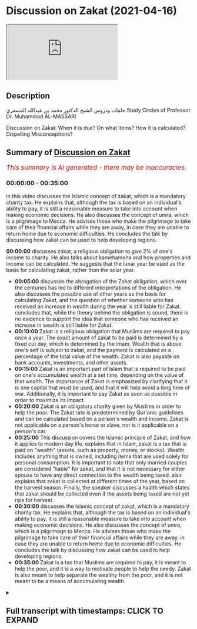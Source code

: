 # Discussion on Zakat (2021-04-16)

<iframe loading='lazy' src='https://www.youtube.com/embed/39Vep9aTNa4'></iframe>

## Description

حلقات ودروس الشيخ الدكتور محمد بن عبدالله المسعري
Study Circles of Professor Dr. Muhammad AL-MASSARI

Discussion on Zakat: 
When it is due?
On what items?
How it is calculated?
Dispelling Misconceptions?

## Summary of [Discussion on Zakat](https://www.youtube.com/watch?v=39Vep9aTNa4)


*<span style="color:red; font-size:125%">This summary is AI generated - there may be inaccuracies</span>. [](/)*

### <a onclick="modifyYTiframeseektime('0')">00:00:00</a> - <a onclick="modifyYTiframeseektime('2100')">00:35:00</a>

in this video discusses the Islamic concept of zakat, which is a mandatory charity tax. He explains that, although the tax is based on an individual's ability to pay, it is still a reasonable measure to take into account when making economic decisions. He also discusses the concept of umra, which is a pilgrimage to Mecca. He advises those who make the pilgrimage to take care of their financial affairs while they are away, in case they are unable to return home due to economic difficulties. He concludes the talk by discussing how zakat can be used to help developing regions.

**<a onclick="modifyYTiframeseektime('0')">00:00:00</a>** discusses zakat, a religious obligation to give 2% of one's income to charity. He also talks about kamehameha and how properties and income can be calculated. He suggests that the lunar year be used as the basis for calculating zakat, rather than the solar year.
* **<a onclick="modifyYTiframeseektime('300')">00:05:00</a>** discusses the abrogation of the Zakat obligation, which over the centuries has led to different interpretations of the obligation. He also discusses the possible use of other years as the basis for calculating Zakat, and the question of whether someone who has received an increase in wealth during the year is still liable for Zakat. concludes that, while the theory behind the obligation is sound, there is no evidence to support the idea that someone who has received an increase in wealth is still liable for Zakat.
* **<a onclick="modifyYTiframeseektime('600')">00:10:00</a>** Zakat is a religious obligation that Muslims are required to pay once a year. The exact amount of zakat to be paid is determined by a fixed cut day, which is determined by the imam. Wealth that is above one's self is subject to zakat, and the payment is calculated as a percentage of the total value of the wealth. Zakat is also payable on bank accounts, investments, and other assets.
* **<a onclick="modifyYTiframeseektime('900')">00:15:00</a>** Zakat is an important part of Islam that is required to be paid on one's accumulated wealth at a set time, depending on the value of that wealth. The importance of Zakat is emphasized by clarifying that it is one capital that must be used, and that it will help avoid a long time of war. Additionally, it is important to pay Zakat as soon as possible in order to maximize its impact.
* **<a onclick="modifyYTiframeseektime('1200')">00:20:00</a>** Zakat is an obligatory charity given by Muslims in order to help the poor. The Zakat rate is predetermined by Qur'anic guidelines and can be calculated based on a person's wealth and income. Zakat is not applicable on a person's horse or slave, nor is it applicable on a person's car.
* **<a onclick="modifyYTiframeseektime('1500')">00:25:00</a>** This discussion covers the Islamic principle of Zakat, and how it applies to modern day life. explains that in Islam, zakat is a tax that is paid on "wealth" (assets, such as property, money, or stocks). Wealth includes anything that is owned, including items that are used solely for personal consumption. It is important to note that only married couples are considered "liable" for zakat, and that it is not necessary for either spouse to have any direct connection to the wealth being taxed. also explains that zakat is collected at different times of the year, based on the harvest season. Finally, the speaker discusses a hadith which states that zakat should be collected even if the assets being taxed are not yet ripe for harvest.
* **<a onclick="modifyYTiframeseektime('1800')">00:30:00</a>** discusses the Islamic concept of zakat, which is a mandatory charity tax. He explains that, although the tax is based on an individual's ability to pay, it is still a reasonable measure to take into account when making economic decisions. He also discusses the concept of umra, which is a pilgrimage to Mecca. He advises those who make the pilgrimage to take care of their financial affairs while they are away, in case they are unable to return home due to economic difficulties. He concludes the talk by discussing how zakat can be used to help developing regions.
* **<a onclick="modifyYTiframeseektime('2100')">00:35:00</a>** Zakat is a tax that Muslims are required to pay, it is meant to help the poor, and it is a way to motivate people to help the needy. Zakat is also meant to help separate the wealthy from the poor, and it is not meant to be a means of accumulating wealth.

<details><summary><h2>Full transcript with timestamps: CLICK TO EXPAND</h2></summary>

<a onclick="modifyYTiframeseektime('1')">0:00:01</a> [Music]  
<a onclick="modifyYTiframeseektime('19')">0:00:19</a> okay  
<a onclick="modifyYTiframeseektime('20')">0:00:20</a> okay just everyone inshallah we'll be  
<a onclick="modifyYTiframeseektime('21')">0:00:21</a> starting the stuff here very shortly  
<a onclick="modifyYTiframeseektime('23')">0:00:23</a> uh i have a question from my brother  
<a onclick="modifyYTiframeseektime('25')">0:00:25</a> who's uh a follower of sheikh alias and  
<a onclick="modifyYTiframeseektime('28')">0:00:28</a> sheikh yas has a slightly different take  
<a onclick="modifyYTiframeseektime('30')">0:00:30</a> on when it comes to zakat compared to  
<a onclick="modifyYTiframeseektime('31')">0:00:31</a> yourself um uh  
<a onclick="modifyYTiframeseektime('35')">0:00:35</a> starts on zakai's as you receive it the  
<a onclick="modifyYTiframeseektime('38')">0:00:38</a> zakat  
<a onclick="modifyYTiframeseektime('39')">0:00:39</a> is due so if you got a sum  
<a onclick="modifyYTiframeseektime('42')">0:00:42</a> you risk you pay the amount and  
<a onclick="modifyYTiframeseektime('45')">0:00:45</a> then from then on in perpetuity you  
<a onclick="modifyYTiframeseektime('47')">0:00:47</a> don't need to pay any more zakat on that  
<a onclick="modifyYTiframeseektime('48')">0:00:48</a> amount so say i received 50 grand  
<a onclick="modifyYTiframeseektime('51')">0:00:51</a> i paid the car on it that's it i don't  
<a onclick="modifyYTiframeseektime('53')">0:00:53</a> ever have to pay the card it's like  
<a onclick="modifyYTiframeseektime('55')">0:00:55</a> he likens it to a tax that's this  
<a onclick="modifyYTiframeseektime('57')">0:00:57</a> brother's understanding anyway  
<a onclick="modifyYTiframeseektime('58')">0:00:58</a> i don't know i haven't heard from  
<a onclick="modifyYTiframeseektime('60')">0:01:00</a> checklist myself um  
<a onclick="modifyYTiframeseektime('62')">0:01:02</a> your understanding as far as i i've  
<a onclick="modifyYTiframeseektime('64')">0:01:04</a> understood was that  
<a onclick="modifyYTiframeseektime('65')">0:01:05</a> it's that's that's this understanding  
<a onclick="modifyYTiframeseektime('67')">0:01:07</a> obviously we know by  
<a onclick="modifyYTiframeseektime('71')">0:01:11</a> zakat taraw although they were doing the  
<a onclick="modifyYTiframeseektime('73')">0:01:13</a> the main  
<a onclick="modifyYTiframeseektime('74')">0:01:14</a> the the main wealth of the house or the  
<a onclick="modifyYTiframeseektime('76')">0:01:16</a> time cameras et cetera  
<a onclick="modifyYTiframeseektime('77')">0:01:17</a> but they would do it so let's separate  
<a onclick="modifyYTiframeseektime('79')">0:01:19</a> from the the  
<a onclick="modifyYTiframeseektime('81')">0:01:21</a> the produce or the the things which can  
<a onclick="modifyYTiframeseektime('83')">0:01:23</a> be harvested  
<a onclick="modifyYTiframeseektime('85')">0:01:25</a> yeah that's that's uh plant plants and  
<a onclick="modifyYTiframeseektime('87')">0:01:27</a> so on  
<a onclick="modifyYTiframeseektime('88')">0:01:28</a> the zakah is according to quran the  
<a onclick="modifyYTiframeseektime('89')">0:01:29</a> third is clear  
<a onclick="modifyYTiframeseektime('92')">0:01:32</a> the day you harvest give its new the day  
<a onclick="modifyYTiframeseektime('95')">0:01:35</a> of harvest  
<a onclick="modifyYTiframeseektime('96')">0:01:36</a> meaning upon harvest does not mean  
<a onclick="modifyYTiframeseektime('98')">0:01:38</a> exactly the same day but upon harvesting  
<a onclick="modifyYTiframeseektime('101')">0:01:41</a> yeah  
<a onclick="modifyYTiframeseektime('101')">0:01:41</a> because the harvest could could extend  
<a onclick="modifyYTiframeseektime('103')">0:01:43</a> several days does not mean that you have  
<a onclick="modifyYTiframeseektime('105')">0:01:45</a> uh you harvest over seven days that will  
<a onclick="modifyYTiframeseektime('107')">0:01:47</a> be fair give me the first  
<a onclick="modifyYTiframeseektime('108')">0:01:48</a> first day the the this far the second  
<a onclick="modifyYTiframeseektime('110')">0:01:50</a> day and so on but the total harvest  
<a onclick="modifyYTiframeseektime('112')">0:01:52</a> so it has to be understood a little bit  
<a onclick="modifyYTiframeseektime('114')">0:01:54</a> more flexible so when it's  
<a onclick="modifyYTiframeseektime('116')">0:01:56</a> when it's harvested that's for  
<a onclick="modifyYTiframeseektime('118')">0:01:58</a> agriculture products  
<a onclick="modifyYTiframeseektime('119')">0:01:59</a> some could make us on things which man  
<a onclick="modifyYTiframeseektime('121')">0:02:01</a> uh which one  
<a onclick="modifyYTiframeseektime('122')">0:02:02</a> uh we should which you may harvest or  
<a onclick="modifyYTiframeseektime('125')">0:02:05</a> taken as an  
<a onclick="modifyYTiframeseektime('126')">0:02:06</a> income recurring income weekly or  
<a onclick="modifyYTiframeseektime('128')">0:02:08</a> monthly so but this is a very  
<a onclick="modifyYTiframeseektime('129')">0:02:09</a> very conditional contentious area the  
<a onclick="modifyYTiframeseektime('131')">0:02:11</a> shia i have the point of view that the  
<a onclick="modifyYTiframeseektime('133')">0:02:13</a> fifth of your income  
<a onclick="modifyYTiframeseektime('134')">0:02:14</a> from like from rental and things like  
<a onclick="modifyYTiframeseektime('136')">0:02:16</a> that also the liable of the cargo ships  
<a onclick="modifyYTiframeseektime('138')">0:02:18</a> go to imam  
<a onclick="modifyYTiframeseektime('140')">0:02:20</a> and they argue with the  
<a onclick="modifyYTiframeseektime('155')">0:02:35</a> in the battlefield whatever you gain  
<a onclick="modifyYTiframeseektime('157')">0:02:37</a> from an  
<a onclick="modifyYTiframeseektime('158')">0:02:38</a> operation which can bring something if  
<a onclick="modifyYTiframeseektime('160')">0:02:40</a> it is repeated  
<a onclick="modifyYTiframeseektime('162')">0:02:42</a> because if you if you do a battle you  
<a onclick="modifyYTiframeseektime('163')">0:02:43</a> have a haribo  
<a onclick="modifyYTiframeseektime('166')">0:02:46</a> let's say if you do a rent that's their  
<a onclick="modifyYTiframeseektime('168')">0:02:48</a> fias fiasco  
<a onclick="modifyYTiframeseektime('169')">0:02:49</a> view which someone may agree or disagree  
<a onclick="modifyYTiframeseektime('172')">0:02:52</a> maybe  
<a onclick="modifyYTiframeseektime('172')">0:02:52</a> we leave that for the future to  
<a onclick="modifyYTiframeseektime('175')">0:02:55</a> study that law and enact it yeah so  
<a onclick="modifyYTiframeseektime('178')">0:02:58</a> that's it but  
<a onclick="modifyYTiframeseektime('179')">0:02:59</a> that's definitely the case for the  
<a onclick="modifyYTiframeseektime('181')">0:03:01</a> beauty of the war  
<a onclick="modifyYTiframeseektime('182')">0:03:02</a> good the  
<a onclick="modifyYTiframeseektime('197')">0:03:17</a> now let us go to the issue of kamehameha  
<a onclick="modifyYTiframeseektime('200')">0:03:20</a> et cetera and other  
<a onclick="modifyYTiframeseektime('201')">0:03:21</a> properties and also by by  
<a onclick="modifyYTiframeseektime('205')">0:03:25</a> uh action  
<a onclick="modifyYTiframeseektime('207')">0:03:27</a> [Music]  
<a onclick="modifyYTiframeseektime('210')">0:03:30</a> which is working in commerce and so on  
<a onclick="modifyYTiframeseektime('213')">0:03:33</a> and  
<a onclick="modifyYTiframeseektime('213')">0:03:33</a> uh the question would be what  
<a onclick="modifyYTiframeseektime('217')">0:03:37</a> how how is that the car calculated what  
<a onclick="modifyYTiframeseektime('219')">0:03:39</a> is this  
<a onclick="modifyYTiframeseektime('220')">0:03:40</a> the fact that also descending yearly in  
<a onclick="modifyYTiframeseektime('222')">0:03:42</a> a year in a year cycle  
<a onclick="modifyYTiframeseektime('223')">0:03:43</a> to collect as a car on a daily basis  
<a onclick="modifyYTiframeseektime('225')">0:03:45</a> meaning there's a certain tricks today  
<a onclick="modifyYTiframeseektime('227')">0:03:47</a> to be fixed by imam it doesn't need to  
<a onclick="modifyYTiframeseektime('229')">0:03:49</a> be  
<a onclick="modifyYTiframeseektime('230')">0:03:50</a> yearly meaning essentially the the lunar  
<a onclick="modifyYTiframeseektime('232')">0:03:52</a> year is not the solar yes that's the new  
<a onclick="modifyYTiframeseektime('234')">0:03:54</a> year but there's a difference of eleven  
<a onclick="modifyYTiframeseektime('235')">0:03:55</a> day  
<a onclick="modifyYTiframeseektime('236')">0:03:56</a> maybe in the future it could be a  
<a onclick="modifyYTiframeseektime('238')">0:03:58</a> starting way that we forgive this  
<a onclick="modifyYTiframeseektime('240')">0:04:00</a> difference for eleven days  
<a onclick="modifyYTiframeseektime('241')">0:04:01</a> and and uh make this they can go like  
<a onclick="modifyYTiframeseektime('244')">0:04:04</a> like  
<a onclick="modifyYTiframeseektime('245')">0:04:05</a> more with the solar months which are  
<a onclick="modifyYTiframeseektime('247')">0:04:07</a> related to summer and winter  
<a onclick="modifyYTiframeseektime('248')">0:04:08</a> maybe maybe more better for the economy  
<a onclick="modifyYTiframeseektime('251')">0:04:11</a> that's that's i think is the secondary  
<a onclick="modifyYTiframeseektime('252')">0:04:12</a> point like this  
<a onclick="modifyYTiframeseektime('253')">0:04:13</a> let us stick to the lunar month and the  
<a onclick="modifyYTiframeseektime('256')">0:04:16</a> lunar year  
<a onclick="modifyYTiframeseektime('257')">0:04:17</a> uh the solar year uh which is uh  
<a onclick="modifyYTiframeseektime('260')">0:04:20</a> 12 months uh  
<a onclick="modifyYTiframeseektime('264')">0:04:24</a> which is uh odd because actually 12  
<a onclick="modifyYTiframeseektime('266')">0:04:26</a> months is not a  
<a onclick="modifyYTiframeseektime('281')">0:04:41</a> and the year is also lunar it is 12  
<a onclick="modifyYTiframeseektime('282')">0:04:42</a> months  
<a onclick="modifyYTiframeseektime('287')">0:04:47</a> united  
<a onclick="modifyYTiframeseektime('295')">0:04:55</a> it's established states is the lunar  
<a onclick="modifyYTiframeseektime('296')">0:04:56</a> system so the luna  
<a onclick="modifyYTiframeseektime('298')">0:04:58</a> is a lunar solar system the jews have  
<a onclick="modifyYTiframeseektime('300')">0:05:00</a> been abrogated although it was valid  
<a onclick="modifyYTiframeseektime('302')">0:05:02</a> over the centuries and it is used even  
<a onclick="modifyYTiframeseektime('305')">0:05:05</a> possibly for ashura but there's another  
<a onclick="modifyYTiframeseektime('307')">0:05:07</a> issue  
<a onclick="modifyYTiframeseektime('308')">0:05:08</a> and we have uh  
<a onclick="modifyYTiframeseektime('311')">0:05:11</a> we have other like pure solar years  
<a onclick="modifyYTiframeseektime('313')">0:05:13</a> that's also is not considerable so let  
<a onclick="modifyYTiframeseektime('315')">0:05:15</a> us stick to  
<a onclick="modifyYTiframeseektime('316')">0:05:16</a> say that imam or if there's no imam like  
<a onclick="modifyYTiframeseektime('319')">0:05:19</a> nowadays  
<a onclick="modifyYTiframeseektime('320')">0:05:20</a> you fix for yourself like say i'm going  
<a onclick="modifyYTiframeseektime('322')">0:05:22</a> to bring my zakat on the 20th of ramadan  
<a onclick="modifyYTiframeseektime('324')">0:05:24</a> for example you choose a day and you  
<a onclick="modifyYTiframeseektime('326')">0:05:26</a> stick to it  
<a onclick="modifyYTiframeseektime('327')">0:05:27</a> now the question which is scholars in  
<a onclick="modifyYTiframeseektime('329')">0:05:29</a> time we're struggling with is that  
<a onclick="modifyYTiframeseektime('331')">0:05:31</a> what to do with this good increase like  
<a onclick="modifyYTiframeseektime('332')">0:05:32</a> for example during the year if you have  
<a onclick="modifyYTiframeseektime('334')">0:05:34</a> a  
<a onclick="modifyYTiframeseektime('335')">0:05:35</a> head of camels for example it may  
<a onclick="modifyYTiframeseektime('338')">0:05:38</a> increase there might be  
<a onclick="modifyYTiframeseektime('339')">0:05:39</a> offspring etcetera clearly from the  
<a onclick="modifyYTiframeseektime('341')">0:05:41</a> instructions  
<a onclick="modifyYTiframeseektime('345')">0:05:45</a> is that from five camels one sheep for  
<a onclick="modifyYTiframeseektime('348')">0:05:48</a> this one sheep so they go there and  
<a onclick="modifyYTiframeseektime('350')">0:05:50</a> count  
<a onclick="modifyYTiframeseektime('351')">0:05:51</a> the comments they don't ask how which  
<a onclick="modifyYTiframeseektime('354')">0:05:54</a> one was born  
<a onclick="modifyYTiframeseektime('355')">0:05:55</a> between the beginning without the into  
<a onclick="modifyYTiframeseektime('357')">0:05:57</a> the last year today they don't have the  
<a onclick="modifyYTiframeseektime('359')">0:05:59</a> count existing now  
<a onclick="modifyYTiframeseektime('360')">0:06:00</a> at the zakat game so they they check  
<a onclick="modifyYTiframeseektime('363')">0:06:03</a> what is there  
<a onclick="modifyYTiframeseektime('365')">0:06:05</a> so the issue with some focus was  
<a onclick="modifyYTiframeseektime('366')">0:06:06</a> struggling how to deal with the growth  
<a onclick="modifyYTiframeseektime('368')">0:06:08</a> and the increase of the number of she  
<a onclick="modifyYTiframeseektime('369')">0:06:09</a> because  
<a onclick="modifyYTiframeseektime('370')">0:06:10</a> they said that the cat is only once in a  
<a onclick="modifyYTiframeseektime('371')">0:06:11</a> house one in a year a year  
<a onclick="modifyYTiframeseektime('373')">0:06:13</a> they mistook that that is the money must  
<a onclick="modifyYTiframeseektime('375')">0:06:15</a> be the the money who's liable zakat is  
<a onclick="modifyYTiframeseektime('377')">0:06:17</a> that one which persists  
<a onclick="modifyYTiframeseektime('378')">0:06:18</a> from the beginning from the last day  
<a onclick="modifyYTiframeseektime('381')">0:06:21</a> after the casualty had taken he said  
<a onclick="modifyYTiframeseektime('382')">0:06:22</a> that the qatar last year were taken on  
<a onclick="modifyYTiframeseektime('384')">0:06:24</a> 20th  
<a onclick="modifyYTiframeseektime('385')">0:06:25</a> so from the 21st of ramadan beginning  
<a onclick="modifyYTiframeseektime('387')">0:06:27</a> with zakat here  
<a onclick="modifyYTiframeseektime('388')">0:06:28</a> until the 20th of the next ramadan  
<a onclick="modifyYTiframeseektime('390')">0:06:30</a> that's the cut here so they were  
<a onclick="modifyYTiframeseektime('391')">0:06:31</a> struggling what to do with the increase  
<a onclick="modifyYTiframeseektime('393')">0:06:33</a> which haven't had decreased  
<a onclick="modifyYTiframeseektime('394')">0:06:34</a> this is all no need for it really if the  
<a onclick="modifyYTiframeseektime('397')">0:06:37</a> mother was understood correctly  
<a onclick="modifyYTiframeseektime('399')">0:06:39</a> is that what you have in account at the  
<a onclick="modifyYTiframeseektime('401')">0:06:41</a> zakat they  
<a onclick="modifyYTiframeseektime('402')">0:06:42</a> give the zakat accordingly  
<a onclick="modifyYTiframeseektime('406')">0:06:46</a> really about what has come and what has  
<a onclick="modifyYTiframeseektime('408')">0:06:48</a> gone during the year what is there  
<a onclick="modifyYTiframeseektime('410')">0:06:50</a> so for example maybe you're getting the  
<a onclick="modifyYTiframeseektime('412')">0:06:52</a> uh during the years you're getting  
<a onclick="modifyYTiframeseektime('414')">0:06:54</a> tons of money never ending actually  
<a onclick="modifyYTiframeseektime('418')">0:06:58</a> yes you'll get 150 000 which according  
<a onclick="modifyYTiframeseektime('420')">0:07:00</a> to the theory should  
<a onclick="modifyYTiframeseektime('434')">0:07:14</a> he  
<a onclick="modifyYTiframeseektime('442')">0:07:22</a> a huge amount but it was never reported  
<a onclick="modifyYTiframeseektime('445')">0:07:25</a> that they were liable  
<a onclick="modifyYTiframeseektime('446')">0:07:26</a> why because they receive everything they  
<a onclick="modifyYTiframeseektime('448')">0:07:28</a> give it they spend the talking with in  
<a onclick="modifyYTiframeseektime('449')">0:07:29</a> sharing  
<a onclick="modifyYTiframeseektime('452')">0:07:32</a> so that's that's refused i think by  
<a onclick="modifyYTiframeseektime('454')">0:07:34</a> necessity i'll  
<a onclick="modifyYTiframeseektime('455')">0:07:35</a> check the girl's point of view it's not  
<a onclick="modifyYTiframeseektime('457')">0:07:37</a> founded there is no record  
<a onclick="modifyYTiframeseektime('460')">0:07:40</a> for if the person ever was liable  
<a onclick="modifyYTiframeseektime('463')">0:07:43</a> because he there was nothing remaining  
<a onclick="modifyYTiframeseektime('465')">0:07:45</a> the moment something when it's out  
<a onclick="modifyYTiframeseektime('466')">0:07:46</a> immediately  
<a onclick="modifyYTiframeseektime('467')">0:07:47</a> something is immediately out so the  
<a onclick="modifyYTiframeseektime('470')">0:07:50</a> moment there's a cut moment comes  
<a onclick="modifyYTiframeseektime('472')">0:07:52</a> there's nothing there to you so the  
<a onclick="modifyYTiframeseektime('474')">0:07:54</a> theory that is on the reception  
<a onclick="modifyYTiframeseektime('476')">0:07:56</a> i think it's wrong manifesting all the  
<a onclick="modifyYTiframeseektime('479')">0:07:59</a> history without islam and the sahaba  
<a onclick="modifyYTiframeseektime('480')">0:08:00</a> shows clearly this is if you collect all  
<a onclick="modifyYTiframeseektime('482')">0:08:02</a> the information it's a bit silly  
<a onclick="modifyYTiframeseektime('484')">0:08:04</a> it's not in one habit or nourishes the  
<a onclick="modifyYTiframeseektime('486')">0:08:06</a> problem i think she'll yes  
<a onclick="modifyYTiframeseektime('489')">0:08:09</a> you have to have a narration it does not  
<a onclick="modifyYTiframeseektime('491')">0:08:11</a> take all the  
<a onclick="modifyYTiframeseektime('492')">0:08:12</a> other evidences from sierra and sunnah  
<a onclick="modifyYTiframeseektime('494')">0:08:14</a> and don't take them and  
<a onclick="modifyYTiframeseektime('495')">0:08:15</a> you see the general picture is clear the  
<a onclick="modifyYTiframeseektime('498')">0:08:18</a> process  
<a onclick="modifyYTiframeseektime('499')">0:08:19</a> and most of the sahaba who are really  
<a onclick="modifyYTiframeseektime('500')">0:08:20</a> spending whatever they receive  
<a onclick="modifyYTiframeseektime('502')">0:08:22</a> immediately is wrote like that  
<a onclick="modifyYTiframeseektime('519')">0:08:39</a> it's not level of the foreign although  
<a onclick="modifyYTiframeseektime('520')">0:08:40</a> he received some comments on the enemy  
<a onclick="modifyYTiframeseektime('522')">0:08:42</a> that he gave them as gifts  
<a onclick="modifyYTiframeseektime('524')">0:08:44</a> he bought the couple of of uh jeremiah  
<a onclick="modifyYTiframeseektime('527')">0:08:47</a> just to to give to give him to give him  
<a onclick="modifyYTiframeseektime('530')">0:08:50</a> some money  
<a onclick="modifyYTiframeseektime('531')">0:08:51</a> indirectly and then he reached medina  
<a onclick="modifyYTiframeseektime('533')">0:08:53</a> and it was due that  
<a onclick="modifyYTiframeseektime('535')">0:08:55</a> that that jabber would bring the money  
<a onclick="modifyYTiframeseektime('537')">0:08:57</a> and and  
<a onclick="modifyYTiframeseektime('538')">0:08:58</a> and would give him the comment or that  
<a onclick="modifyYTiframeseektime('541')">0:09:01</a> he'd take the camera for java  
<a onclick="modifyYTiframeseektime('542')">0:09:02</a> and give him the money he gave the money  
<a onclick="modifyYTiframeseektime('544')">0:09:04</a> and then took the camera and said take  
<a onclick="modifyYTiframeseektime('545')">0:09:05</a> the camera as a gift from me  
<a onclick="modifyYTiframeseektime('547')">0:09:07</a> so he wanted to give him money but  
<a onclick="modifyYTiframeseektime('548')">0:09:08</a> covered as a as i said  
<a onclick="modifyYTiframeseektime('550')">0:09:10</a> so he never had my many comments to  
<a onclick="modifyYTiframeseektime('552')">0:09:12</a> please like i think about the shout out  
<a onclick="modifyYTiframeseektime('554')">0:09:14</a> there's  
<a onclick="modifyYTiframeseektime('554')">0:09:14</a> a couple or five comments he had he  
<a onclick="modifyYTiframeseektime('556')">0:09:16</a> never had five games  
<a onclick="modifyYTiframeseektime('559')">0:09:19</a> so the the claim on one reception i  
<a onclick="modifyYTiframeseektime('562')">0:09:22</a> would say  
<a onclick="modifyYTiframeseektime('564')">0:09:24</a> control next water the sense of the car  
<a onclick="modifyYTiframeseektime('567')">0:09:27</a> contracts all  
<a onclick="modifyYTiframeseektime('568')">0:09:28</a> uh relevant mutually corroborating  
<a onclick="modifyYTiframeseektime('571')">0:09:31</a> toronto information that the  
<a onclick="modifyYTiframeseektime('573')">0:09:33</a> the mosaic that the car collection was  
<a onclick="modifyYTiframeseektime('576')">0:09:36</a> going on a yearly basis  
<a onclick="modifyYTiframeseektime('578')">0:09:38</a> to every people now maybe the  
<a onclick="modifyYTiframeseektime('581')">0:09:41</a> the year would differ from people to  
<a onclick="modifyYTiframeseektime('582')">0:09:42</a> people to make a job easier because the  
<a onclick="modifyYTiframeseektime('584')">0:09:44</a> scout police will be working all year so  
<a onclick="modifyYTiframeseektime('586')">0:09:46</a> he goes with these people  
<a onclick="modifyYTiframeseektime('587')">0:09:47</a> it doesn't need to be a ramadan like we  
<a onclick="modifyYTiframeseektime('592')">0:09:52</a> but because we don't have an imam or  
<a onclick="modifyYTiframeseektime('593')">0:09:53</a> someone giving instruction at that time  
<a onclick="modifyYTiframeseektime('595')">0:09:55</a> it seemed to me  
<a onclick="modifyYTiframeseektime('596')">0:09:56</a> come to you how many companies are today  
<a onclick="modifyYTiframeseektime('599')">0:09:59</a> then this tribe or this area  
<a onclick="modifyYTiframeseektime('601')">0:10:01</a> he takes the day this is called  
<a onclick="modifyYTiframeseektime('606')">0:10:06</a> then he goes the next tribe it will be  
<a onclick="modifyYTiframeseektime('607')">0:10:07</a> third in the chamber the next tribe may  
<a onclick="modifyYTiframeseektime('609')">0:10:09</a> be fifth of their circle  
<a onclick="modifyYTiframeseektime('611')">0:10:11</a> and every people will remember exactly  
<a onclick="modifyYTiframeseektime('613')">0:10:13</a> roughly what is the day of the zakah  
<a onclick="modifyYTiframeseektime('614')">0:10:14</a> and they are in the next day and also  
<a onclick="modifyYTiframeseektime('616')">0:10:16</a> they're supported by hadith  
<a onclick="modifyYTiframeseektime('618')">0:10:18</a> said that there's a car on on a joint  
<a onclick="modifyYTiframeseektime('621')">0:10:21</a> uh money or common money if you are a  
<a onclick="modifyYTiframeseektime('623')">0:10:23</a> charitable in a company if you have a  
<a onclick="modifyYTiframeseektime('625')">0:10:25</a> company  
<a onclick="modifyYTiframeseektime('626')">0:10:26</a> there are some prohibited of splitting  
<a onclick="modifyYTiframeseektime('629')">0:10:29</a> the company before the zakat time  
<a onclick="modifyYTiframeseektime('631')">0:10:31</a> to escape the car or notice or joining  
<a onclick="modifyYTiframeseektime('634')">0:10:34</a> money to make a company  
<a onclick="modifyYTiframeseektime('636')">0:10:36</a> to run away from this account because  
<a onclick="modifyYTiframeseektime('638')">0:10:38</a> sometimes you can't join money and then  
<a onclick="modifyYTiframeseektime('641')">0:10:41</a> there's a car will be reduced for  
<a onclick="modifyYTiframeseektime('642')">0:10:42</a> example give you example you may have  
<a onclick="modifyYTiframeseektime('645')">0:10:45</a> um like five  
<a onclick="modifyYTiframeseektime('648')">0:10:48</a> someone have uh six camels uh and uh  
<a onclick="modifyYTiframeseektime('651')">0:10:51</a> five five cameras are five cameras which  
<a onclick="modifyYTiframeseektime('653')">0:10:53</a> means that will work correctly yeah  
<a onclick="modifyYTiframeseektime('654')">0:10:54</a> so each one is like one sheep one sheep  
<a onclick="modifyYTiframeseektime('656')">0:10:56</a> if they put it together  
<a onclick="modifyYTiframeseektime('658')">0:10:58</a> it may become then i think the next step  
<a onclick="modifyYTiframeseektime('660')">0:11:00</a> of the car  
<a onclick="modifyYTiframeseektime('661')">0:11:01</a> is like on more than three times so this  
<a onclick="modifyYTiframeseektime('664')">0:11:04</a> way will be you as a company they arrive  
<a onclick="modifyYTiframeseektime('666')">0:11:06</a> with only one  
<a onclick="modifyYTiframeseektime('666')">0:11:06</a> one sheep if i'm correct in calculation  
<a onclick="modifyYTiframeseektime('669')">0:11:09</a> i have to  
<a onclick="modifyYTiframeseektime('670')">0:11:10</a> divest example and assume that the exam  
<a onclick="modifyYTiframeseektime('671')">0:11:11</a> is correct so in that case it's in their  
<a onclick="modifyYTiframeseektime('673')">0:11:13</a> interest  
<a onclick="modifyYTiframeseektime('674')">0:11:14</a> to it to reduce ezekiel is to join  
<a onclick="modifyYTiframeseektime('676')">0:11:16</a> together establish a company  
<a onclick="modifyYTiframeseektime('678')">0:11:18</a> that's haram that's kabira running away  
<a onclick="modifyYTiframeseektime('680')">0:11:20</a> from the heart  
<a onclick="modifyYTiframeseektime('681')">0:11:21</a> as prohibited meaning there's a due in  
<a onclick="modifyYTiframeseektime('684')">0:11:24</a> the due date  
<a onclick="modifyYTiframeseektime('685')">0:11:25</a> not a reception  
<a onclick="modifyYTiframeseektime('689')">0:11:29</a> that's that's number one or hurry up and  
<a onclick="modifyYTiframeseektime('691')">0:11:31</a> the two  
<a onclick="modifyYTiframeseektime('692')">0:11:32</a> partners they may split the splitting  
<a onclick="modifyYTiframeseektime('694')">0:11:34</a> may be more beneficial for them for  
<a onclick="modifyYTiframeseektime('696')">0:11:36</a> zakah because  
<a onclick="modifyYTiframeseektime('696')">0:11:36</a> together they like for example  
<a onclick="modifyYTiframeseektime('701')">0:11:41</a> two guys having a company this company  
<a onclick="modifyYTiframeseektime('702')">0:11:42</a> is having uh seven camels  
<a onclick="modifyYTiframeseektime('704')">0:11:44</a> and they are or eight cameras and they  
<a onclick="modifyYTiframeseektime('706')">0:11:46</a> are 50 50.  
<a onclick="modifyYTiframeseektime('707')">0:11:47</a> and before they come to this aspect in  
<a onclick="modifyYTiframeseektime('710')">0:11:50</a> the company now  
<a onclick="modifyYTiframeseektime('711')">0:11:51</a> this one takes four companies this one  
<a onclick="modifyYTiframeseektime('712')">0:11:52</a> takes four coming osaka  
<a onclick="modifyYTiframeseektime('714')">0:11:54</a> while as a company they were liable of  
<a onclick="modifyYTiframeseektime('716')">0:11:56</a> one sheep  
<a onclick="modifyYTiframeseektime('718')">0:11:58</a> definitely that so splitting is the most  
<a onclick="modifyYTiframeseektime('720')">0:12:00</a> likely way to escape  
<a onclick="modifyYTiframeseektime('722')">0:12:02</a> but it could be you could consult cases  
<a onclick="modifyYTiframeseektime('724')">0:12:04</a> where joining will make you  
<a onclick="modifyYTiframeseektime('726')">0:12:06</a> less liable or this amount of zika  
<a onclick="modifyYTiframeseektime('729')">0:12:09</a> most of that it will not in most cases  
<a onclick="modifyYTiframeseektime('731')">0:12:11</a> but splitting can very well help  
<a onclick="modifyYTiframeseektime('733')">0:12:13</a> that you go below the example  
<a onclick="modifyYTiframeseektime('736')">0:12:16</a> or does not reach the other stage of  
<a onclick="modifyYTiframeseektime('737')">0:12:17</a> this up  
<a onclick="modifyYTiframeseektime('739')">0:12:19</a> so this is indication that this is you  
<a onclick="modifyYTiframeseektime('741')">0:12:21</a> can join and split  
<a onclick="modifyYTiframeseektime('743')">0:12:23</a> before a certain date to escape the car  
<a onclick="modifyYTiframeseektime('746')">0:12:26</a> and there's a major sense that  
<a onclick="modifyYTiframeseektime('747')">0:12:27</a> obviously running away from zakah has  
<a onclick="modifyYTiframeseektime('749')">0:12:29</a> prohibited that  
<a onclick="modifyYTiframeseektime('751')">0:12:31</a> so i think all evidence is taken  
<a onclick="modifyYTiframeseektime('753')">0:12:33</a> together say one reception is a mistake  
<a onclick="modifyYTiframeseektime('756')">0:12:36</a> for reception is only for harvest that's  
<a onclick="modifyYTiframeseektime('759')">0:12:39</a> when you harvest actually and you weigh  
<a onclick="modifyYTiframeseektime('761')">0:12:41</a> it and get ready packaged  
<a onclick="modifyYTiframeseektime('764')">0:12:44</a> ready for this patch and  
<a onclick="modifyYTiframeseektime('767')">0:12:47</a> uh similar things like what you want to  
<a onclick="modifyYTiframeseektime('770')">0:12:50</a> take  
<a onclick="modifyYTiframeseektime('779')">0:12:59</a> you have a rental property and you gain  
<a onclick="modifyYTiframeseektime('781')">0:13:01</a> a grant then once you receive the rent  
<a onclick="modifyYTiframeseektime('783')">0:13:03</a> that's like the harvest  
<a onclick="modifyYTiframeseektime('784')">0:13:04</a> you have harvested you pay them the  
<a onclick="modifyYTiframeseektime('786')">0:13:06</a> homes to the imam according to their  
<a onclick="modifyYTiframeseektime('788')">0:13:08</a> theory which someone could adopt  
<a onclick="modifyYTiframeseektime('791')">0:13:11</a> that comes to the state obviously only  
<a onclick="modifyYTiframeseektime('793')">0:13:13</a> to the legislative state  
<a onclick="modifyYTiframeseektime('795')">0:13:15</a> [Music]  
<a onclick="modifyYTiframeseektime('796')">0:13:16</a> that's the reason they be only to the  
<a onclick="modifyYTiframeseektime('797')">0:13:17</a> messiah now as a representative of the  
<a onclick="modifyYTiframeseektime('799')">0:13:19</a> hidden imam or something like that  
<a onclick="modifyYTiframeseektime('801')">0:13:21</a> they don't pay for the state because  
<a onclick="modifyYTiframeseektime('802')">0:13:22</a> they don't regard this data  
<a onclick="modifyYTiframeseektime('804')">0:13:24</a> and the legitimacy that's according to  
<a onclick="modifyYTiframeseektime('807')">0:13:27</a> the theory but  
<a onclick="modifyYTiframeseektime('808')">0:13:28</a> the basic point is that in that case is  
<a onclick="modifyYTiframeseektime('813')">0:13:33</a> like harvest that's one exception  
<a onclick="modifyYTiframeseektime('815')">0:13:35</a> because it comes like a harvest like  
<a onclick="modifyYTiframeseektime('816')">0:13:36</a> when something  
<a onclick="modifyYTiframeseektime('817')">0:13:37</a> harvested monthly weekly uh once a year  
<a onclick="modifyYTiframeseektime('820')">0:13:40</a> twice a year harvest gun  
<a onclick="modifyYTiframeseektime('821')">0:13:41</a> most harvests are twice a year we've got  
<a onclick="modifyYTiframeseektime('823')">0:13:43</a> a few houses only once a year many  
<a onclick="modifyYTiframeseektime('824')">0:13:44</a> harvests that's why  
<a onclick="modifyYTiframeseektime('826')">0:13:46</a> even some fertile countries you have to  
<a onclick="modifyYTiframeseektime('827')">0:13:47</a> have this thing so i think we have as  
<a onclick="modifyYTiframeseektime('829')">0:13:49</a> you have this  
<a onclick="modifyYTiframeseektime('830')">0:13:50</a> everything so let's continue the timing  
<a onclick="modifyYTiframeseektime('832')">0:13:52</a> so i think the correct theory  
<a onclick="modifyYTiframeseektime('835')">0:13:55</a> and i think it's almost copper if  
<a onclick="modifyYTiframeseektime('836')">0:13:56</a> someone take all of this comprehensively  
<a onclick="modifyYTiframeseektime('839')">0:13:59</a> is that for things like harvest  
<a onclick="modifyYTiframeseektime('842')">0:14:02</a> or like when we want to receive that's  
<a onclick="modifyYTiframeseektime('844')">0:14:04</a> our  
<a onclick="modifyYTiframeseektime('845')">0:14:05</a> glasses like that other things which  
<a onclick="modifyYTiframeseektime('847')">0:14:07</a> level of zakat like or she cannot deny  
<a onclick="modifyYTiframeseektime('849')">0:14:09</a> on camera et cetera et cetera that's  
<a onclick="modifyYTiframeseektime('851')">0:14:11</a> known by the water  
<a onclick="modifyYTiframeseektime('853')">0:14:13</a> this is upon a fixed cut day  
<a onclick="modifyYTiframeseektime('856')">0:14:16</a> as described by the imam the amount  
<a onclick="modifyYTiframeseektime('859')">0:14:19</a> which is there  
<a onclick="modifyYTiframeseektime('860')">0:14:20</a> you disregarding what has happened  
<a onclick="modifyYTiframeseektime('862')">0:14:22</a> during the year up and down  
<a onclick="modifyYTiframeseektime('863')">0:14:23</a> and this applies for example bank  
<a onclick="modifyYTiframeseektime('865')">0:14:25</a> account you have a bank account  
<a onclick="modifyYTiframeseektime('867')">0:14:27</a> you have some money there during the  
<a onclick="modifyYTiframeseektime('868')">0:14:28</a> year it goes up and down  
<a onclick="modifyYTiframeseektime('870')">0:14:30</a> up and down don't bother about that at  
<a onclick="modifyYTiframeseektime('872')">0:14:32</a> the end of the year  
<a onclick="modifyYTiframeseektime('874')">0:14:34</a> how much is it two and a half percent if  
<a onclick="modifyYTiframeseektime('876')">0:14:36</a> it's above uh  
<a onclick="modifyYTiframeseektime('878')">0:14:38</a> and the service for for individual for  
<a onclick="modifyYTiframeseektime('880')">0:14:40</a> example this bank account may not have  
<a onclick="modifyYTiframeseektime('882')">0:14:42</a> the result which is very unlikely okay  
<a onclick="modifyYTiframeseektime('883')">0:14:43</a> so but it doesn't have that stuff but  
<a onclick="modifyYTiframeseektime('885')">0:14:45</a> you have other words so the total of  
<a onclick="modifyYTiframeseektime('886')">0:14:46</a> your wealth is above yourself  
<a onclick="modifyYTiframeseektime('888')">0:14:48</a> then it is it was a cut liability and  
<a onclick="modifyYTiframeseektime('890')">0:14:50</a> then you take 200  
<a onclick="modifyYTiframeseektime('891')">0:14:51</a> of that let's say you have you have a  
<a onclick="modifyYTiframeseektime('893')">0:14:53</a> bitcoin account  
<a onclick="modifyYTiframeseektime('894')">0:14:54</a> in the day of the zakat you check what  
<a onclick="modifyYTiframeseektime('896')">0:14:56</a> is the price of bitcoin or the average  
<a onclick="modifyYTiframeseektime('898')">0:14:58</a> price of the day order closer throughout  
<a onclick="modifyYTiframeseektime('899')">0:14:59</a> the day something must be admittable  
<a onclick="modifyYTiframeseektime('901')">0:15:01</a> something  
<a onclick="modifyYTiframeseektime('902')">0:15:02</a> because there may be variation in the  
<a onclick="modifyYTiframeseektime('904')">0:15:04</a> day  
<a onclick="modifyYTiframeseektime('905')">0:15:05</a> but let's say some supplies which can be  
<a onclick="modifyYTiframeseektime('909')">0:15:09</a> allocated that day  
<a onclick="modifyYTiframeseektime('910')">0:15:10</a> the average price of the day for example  
<a onclick="modifyYTiframeseektime('911')">0:15:11</a> and exchange i'll calculating that for  
<a onclick="modifyYTiframeseektime('913')">0:15:13</a> you if you want  
<a onclick="modifyYTiframeseektime('914')">0:15:14</a> and then you say aha i had i  
<a onclick="modifyYTiframeseektime('917')">0:15:17</a> mean because you are going to give this  
<a onclick="modifyYTiframeseektime('919')">0:15:19</a> a cut in in  
<a onclick="modifyYTiframeseektime('920')">0:15:20</a> in in dollars for example then the price  
<a onclick="modifyYTiframeseektime('923')">0:15:23</a> is this how many bitcoins  
<a onclick="modifyYTiframeseektime('924')">0:15:24</a> two and a half percent free to rebuild  
<a onclick="modifyYTiframeseektime('927')">0:15:27</a> or  
<a onclick="modifyYTiframeseektime('928')">0:15:28</a> you can create exactly what the bitcoins  
<a onclick="modifyYTiframeseektime('930')">0:15:30</a> are there at that day exactly  
<a onclick="modifyYTiframeseektime('931')">0:15:31</a> and they could have a center they might  
<a onclick="modifyYTiframeseektime('933')">0:15:33</a> pay them as bitcoin if  
<a onclick="modifyYTiframeseektime('935')">0:15:35</a> if if if the receiver of the card are  
<a onclick="modifyYTiframeseektime('938')">0:15:38</a> capable of receiving that if it's a  
<a onclick="modifyYTiframeseektime('939')">0:15:39</a> state for example accepting bitcoin  
<a onclick="modifyYTiframeseektime('941')">0:15:41</a> uh legitimate state obviously or if it  
<a onclick="modifyYTiframeseektime('943')">0:15:43</a> is for example people who  
<a onclick="modifyYTiframeseektime('945')">0:15:45</a> uh uh have received charity from  
<a onclick="modifyYTiframeseektime('948')">0:15:48</a> you which is very poor etcetera etcetera  
<a onclick="modifyYTiframeseektime('952')">0:15:52</a> and they they have a ballot and so on  
<a onclick="modifyYTiframeseektime('954')">0:15:54</a> you can simply  
<a onclick="modifyYTiframeseektime('956')">0:15:56</a> perfectly fine but it is on that day  
<a onclick="modifyYTiframeseektime('959')">0:15:59</a> [Music]  
<a onclick="modifyYTiframeseektime('960')">0:16:00</a> clearly you don't escape in the case of  
<a onclick="modifyYTiframeseektime('963')">0:16:03</a> bitcoin others you cannot escape how  
<a onclick="modifyYTiframeseektime('965')">0:16:05</a> you're going to escape  
<a onclick="modifyYTiframeseektime('966')">0:16:06</a> change it in  
<a onclick="modifyYTiframeseektime('972')">0:16:12</a> so it's very difficult to escape the  
<a onclick="modifyYTiframeseektime('974')">0:16:14</a> only way to escape is to  
<a onclick="modifyYTiframeseektime('975')">0:16:15</a> to gift to someone and therefore this  
<a onclick="modifyYTiframeseektime('977')">0:16:17</a> most people would not be that stupid to  
<a onclick="modifyYTiframeseektime('979')">0:16:19</a> escape the cat by giving the whole money  
<a onclick="modifyYTiframeseektime('981')">0:16:21</a> to someone else  
<a onclick="modifyYTiframeseektime('982')">0:16:22</a> that does not sound very but it could  
<a onclick="modifyYTiframeseektime('984')">0:16:24</a> happen if someone does it to the  
<a onclick="modifyYTiframeseektime('985')">0:16:25</a> intention  
<a onclick="modifyYTiframeseektime('985')">0:16:25</a> to skip the card it's simple he's  
<a onclick="modifyYTiframeseektime('987')">0:16:27</a> committing  
<a onclick="modifyYTiframeseektime('991')">0:16:31</a> so you don't give to your children  
<a onclick="modifyYTiframeseektime('992')">0:16:32</a> before there's a cut time some of that  
<a onclick="modifyYTiframeseektime('994')">0:16:34</a> so that you escape the car  
<a onclick="modifyYTiframeseektime('996')">0:16:36</a> but they will be liable of zakat  
<a onclick="modifyYTiframeseektime('997')">0:16:37</a> obviously even if they are under age  
<a onclick="modifyYTiframeseektime('999')">0:16:39</a> with because it's on the money  
<a onclick="modifyYTiframeseektime('1000')">0:16:40</a> not on the uh not on the uh on your own  
<a onclick="modifyYTiframeseektime('1004')">0:16:44</a> age  
<a onclick="modifyYTiframeseektime('1004')">0:16:44</a> it's not like salah so that is obligated  
<a onclick="modifyYTiframeseektime('1006')">0:16:46</a> only when you come out of the page but  
<a onclick="modifyYTiframeseektime('1009')">0:16:49</a> oh there is many evidences for that just  
<a onclick="modifyYTiframeseektime('1010')">0:16:50</a> give me shall one examine  
<a onclick="modifyYTiframeseektime('1012')">0:16:52</a> this that said whoever is a guardian or  
<a onclick="modifyYTiframeseektime('1015')">0:16:55</a> a  
<a onclick="modifyYTiframeseektime('1015')">0:16:55</a> manager of the wealth of  
<a onclick="modifyYTiframeseektime('1019')">0:16:59</a> a team or an orphan should invest in it  
<a onclick="modifyYTiframeseektime('1022')">0:17:02</a> wisely  
<a onclick="modifyYTiframeseektime('1023')">0:17:03</a> according to uh so-called in the west  
<a onclick="modifyYTiframeseektime('1025')">0:17:05</a> they called the prudent power  
<a onclick="modifyYTiframeseektime('1026')">0:17:06</a> invested like the provided man who is so  
<a onclick="modifyYTiframeseektime('1029')">0:17:09</a> cautious and so  
<a onclick="modifyYTiframeseektime('1031')">0:17:11</a> meticulous investing as if it's your  
<a onclick="modifyYTiframeseektime('1033')">0:17:13</a> money the opposite  
<a onclick="modifyYTiframeseektime('1034')">0:17:14</a> but no more allah will not require you  
<a onclick="modifyYTiframeseektime('1036')">0:17:16</a> more than that your best are your best  
<a onclick="modifyYTiframeseektime('1038')">0:17:18</a> judgment as a product  
<a onclick="modifyYTiframeseektime('1041')">0:17:21</a> why otherwise  
<a onclick="modifyYTiframeseektime('1044')">0:17:24</a> the cat may eat it away because if you  
<a onclick="modifyYTiframeseektime('1046')">0:17:26</a> have an old friend like of too many  
<a onclick="modifyYTiframeseektime('1047')">0:17:27</a> years  
<a onclick="modifyYTiframeseektime('1048')">0:17:28</a> and you inherited some amount of money  
<a onclick="modifyYTiframeseektime('1050')">0:17:30</a> he will come out of age by  
<a onclick="modifyYTiframeseektime('1051')">0:17:31</a> 16 17 18 so he can give his money for  
<a onclick="modifyYTiframeseektime('1054')">0:17:34</a> their own management  
<a onclick="modifyYTiframeseektime('1054')">0:17:34</a> that's 15 years if 15 years every year  
<a onclick="modifyYTiframeseektime('1057')">0:17:37</a> two and a half years at one hour to go  
<a onclick="modifyYTiframeseektime('1058')">0:17:38</a> on a person  
<a onclick="modifyYTiframeseektime('1059')">0:17:39</a> imagine how much were they made fair  
<a onclick="modifyYTiframeseektime('1061')">0:17:41</a> though the money is gone  
<a onclick="modifyYTiframeseektime('1062')">0:17:42</a> so invest it so that's the other will  
<a onclick="modifyYTiframeseektime('1064')">0:17:44</a> not eat it away  
<a onclick="modifyYTiframeseektime('1070')">0:17:50</a> what are some questions related to this  
<a onclick="modifyYTiframeseektime('1072')">0:17:52</a> um there's a couple of questions related  
<a onclick="modifyYTiframeseektime('1073')">0:17:53</a> to this so my understanding previously  
<a onclick="modifyYTiframeseektime('1075')">0:17:55</a> was that it's unused wealth  
<a onclick="modifyYTiframeseektime('1076')">0:17:56</a> everyone in classical figures no there's  
<a onclick="modifyYTiframeseektime('1079')">0:17:59</a> no there's that's  
<a onclick="modifyYTiframeseektime('1080')">0:18:00</a> not true it says unused or used this is  
<a onclick="modifyYTiframeseektime('1082')">0:18:02</a> one one one reason for the zakah because  
<a onclick="modifyYTiframeseektime('1084')">0:18:04</a> it's one capital  
<a onclick="modifyYTiframeseektime('1085')">0:18:05</a> that you have to use the wealth  
<a onclick="modifyYTiframeseektime('1086')">0:18:06</a> otherwise will be evaporated  
<a onclick="modifyYTiframeseektime('1088')">0:18:08</a> with time it will avoid a long time 40  
<a onclick="modifyYTiframeseektime('1090')">0:18:10</a> years but it will be gone  
<a onclick="modifyYTiframeseektime('1092')">0:18:12</a> so if you do can't spot the golds having  
<a onclick="modifyYTiframeseektime('1094')">0:18:14</a> and some and some in some cave or some  
<a onclick="modifyYTiframeseektime('1096')">0:18:16</a> place  
<a onclick="modifyYTiframeseektime('1098')">0:18:18</a> expecting that the coming to end ten  
<a onclick="modifyYTiframeseektime('1100')">0:18:20</a> twenty years will be international  
<a onclick="modifyYTiframeseektime('1101')">0:18:21</a> conflict and china will have problems  
<a onclick="modifyYTiframeseektime('1103')">0:18:23</a> with russia and russia  
<a onclick="modifyYTiframeseektime('1104')">0:18:24</a> probably with america and so on we'll  
<a onclick="modifyYTiframeseektime('1105')">0:18:25</a> have 20 years maybe of war  
<a onclick="modifyYTiframeseektime('1107')">0:18:27</a> and and you are afraid you are a  
<a onclick="modifyYTiframeseektime('1109')">0:18:29</a> billionaire they want to keep that full  
<a onclick="modifyYTiframeseektime('1110')">0:18:30</a> of austerity  
<a onclick="modifyYTiframeseektime('1111')">0:18:31</a> then you lock that gold in some place  
<a onclick="modifyYTiframeseektime('1113')">0:18:33</a> for 20 years  
<a onclick="modifyYTiframeseektime('1115')">0:18:35</a> half of it will become better it must be  
<a onclick="modifyYTiframeseektime('1118')">0:18:38</a> even is unused besides kansas it said  
<a onclick="modifyYTiframeseektime('1122')">0:18:42</a> but even if you say that if you give  
<a onclick="modifyYTiframeseektime('1124')">0:18:44</a> this a cut it's not fantastic  
<a onclick="modifyYTiframeseektime('1127')">0:18:47</a> what means for example say for example  
<a onclick="modifyYTiframeseektime('1129')">0:18:49</a> someone was unemployed and they had  
<a onclick="modifyYTiframeseektime('1131')">0:18:51</a> 50 quid at the beginning of the year  
<a onclick="modifyYTiframeseektime('1135')">0:18:55</a> we finished that topic not beginning at  
<a onclick="modifyYTiframeseektime('1137')">0:18:57</a> the day of zakah  
<a onclick="modifyYTiframeseektime('1138')">0:18:58</a> okay okay so it doesn't matter whatever  
<a onclick="modifyYTiframeseektime('1140')">0:19:00</a> say you have 50 at the beginning  
<a onclick="modifyYTiframeseektime('1142')">0:19:02</a> as i said maybe during the year you  
<a onclick="modifyYTiframeseektime('1143')">0:19:03</a> received one billion and you decided to  
<a onclick="modifyYTiframeseektime('1145')">0:19:05</a> figure it away and share it  
<a onclick="modifyYTiframeseektime('1146')">0:19:06</a> at the end of the year you are not  
<a onclick="modifyYTiframeseektime('1148')">0:19:08</a> liable okay so it's just whatever date  
<a onclick="modifyYTiframeseektime('1150')">0:19:10</a> you fix  
<a onclick="modifyYTiframeseektime('1151')">0:19:11</a> at the desert day and how long do you  
<a onclick="modifyYTiframeseektime('1153')">0:19:13</a> have to pay it so for example in this  
<a onclick="modifyYTiframeseektime('1155')">0:19:15</a> instance for example  
<a onclick="modifyYTiframeseektime('1156')">0:19:16</a> with bitcoin and removing from it is  
<a onclick="modifyYTiframeseektime('1159')">0:19:19</a> immediately on your  
<a onclick="modifyYTiframeseektime('1160')">0:19:20</a> limb in your obligation at the day that  
<a onclick="modifyYTiframeseektime('1162')">0:19:22</a> was the price  
<a onclick="modifyYTiframeseektime('1163')">0:19:23</a> you recall that and then you pay it as  
<a onclick="modifyYTiframeseektime('1165')">0:19:25</a> soon as you can okay  
<a onclick="modifyYTiframeseektime('1168')">0:19:28</a> if it is for example if you decide that  
<a onclick="modifyYTiframeseektime('1169')">0:19:29</a> i am going two and a half percent of my  
<a onclick="modifyYTiframeseektime('1171')">0:19:31</a> bitcoin as bitcoin  
<a onclick="modifyYTiframeseektime('1173')">0:19:33</a> holla says bitcoin if you delay and  
<a onclick="modifyYTiframeseektime('1175')">0:19:35</a> bitcoin goes in the  
<a onclick="modifyYTiframeseektime('1177')">0:19:37</a> that's that's that's it that's it  
<a onclick="modifyYTiframeseektime('1178')">0:19:38</a> bitcoin has gone up it's not your action  
<a onclick="modifyYTiframeseektime('1180')">0:19:40</a> it's allah's actually in the market it  
<a onclick="modifyYTiframeseektime('1182')">0:19:42</a> has gone down bad luck  
<a onclick="modifyYTiframeseektime('1184')">0:19:44</a> or should derive the poor so you should  
<a onclick="modifyYTiframeseektime('1186')">0:19:46</a> not delay so that prices may be  
<a onclick="modifyYTiframeseektime('1188')">0:19:48</a> go up and down you should pay it  
<a onclick="modifyYTiframeseektime('1192')">0:19:52</a> there's an issue here with exchange as  
<a onclick="modifyYTiframeseektime('1193')">0:19:53</a> well isn't it so if bitcoin has its own  
<a onclick="modifyYTiframeseektime('1196')">0:19:56</a> intrinsic value  
<a onclick="modifyYTiframeseektime('1197')">0:19:57</a> then things will go up and down  
<a onclick="modifyYTiframeseektime('1198')">0:19:58</a> according to it so are you are you are  
<a onclick="modifyYTiframeseektime('1201')">0:20:01</a> you  
<a onclick="modifyYTiframeseektime('1201')">0:20:01</a> what do you have  
<a onclick="modifyYTiframeseektime('1208')">0:20:08</a> yeah okay let us have the price of  
<a onclick="modifyYTiframeseektime('1210')">0:20:10</a> victoria  
<a onclick="modifyYTiframeseektime('1211')">0:20:11</a> the price goes around during the day we  
<a onclick="modifyYTiframeseektime('1213')">0:20:13</a> have to define a reasonable price for  
<a onclick="modifyYTiframeseektime('1215')">0:20:15</a> that day  
<a onclick="modifyYTiframeseektime('1216')">0:20:16</a> one person will definitely say okay i  
<a onclick="modifyYTiframeseektime('1218')">0:20:18</a> will take 12 noon  
<a onclick="modifyYTiframeseektime('1220')">0:20:20</a> universal time that's a reasonable case  
<a onclick="modifyYTiframeseektime('1222')">0:20:22</a> but  
<a onclick="modifyYTiframeseektime('1223')">0:20:23</a> no no i don't think you understand the  
<a onclick="modifyYTiframeseektime('1225')">0:20:25</a> point i'm trying to make the point that  
<a onclick="modifyYTiframeseektime('1226')">0:20:26</a> i'm trying to make is that  
<a onclick="modifyYTiframeseektime('1228')">0:20:28</a> at the moment when we talk about the  
<a onclick="modifyYTiframeseektime('1229')">0:20:29</a> value of bitcoin normally it's measured  
<a onclick="modifyYTiframeseektime('1231')">0:20:31</a> against the us dollar isn't it  
<a onclick="modifyYTiframeseektime('1234')">0:20:34</a> it's really about one immediate output  
<a onclick="modifyYTiframeseektime('1235')">0:20:35</a> yeah yes okay  
<a onclick="modifyYTiframeseektime('1237')">0:20:37</a> so it's basically just you have to have  
<a onclick="modifyYTiframeseektime('1238')">0:20:38</a> a consistent thing so if you do two  
<a onclick="modifyYTiframeseektime('1239')">0:20:39</a> dollars  
<a onclick="modifyYTiframeseektime('1242')">0:20:42</a> you do it in bitcoin you give it out as  
<a onclick="modifyYTiframeseektime('1243')">0:20:43</a> bitcoin  
<a onclick="modifyYTiframeseektime('1245')">0:20:45</a> authority give me your wallet yeah of  
<a onclick="modifyYTiframeseektime('1248')">0:20:48</a> course  
<a onclick="modifyYTiframeseektime('1249')">0:20:49</a> the only thing is if you're doing it as  
<a onclick="modifyYTiframeseektime('1250')">0:20:50</a> bitcoin this is interesting then because  
<a onclick="modifyYTiframeseektime('1253')">0:20:53</a> does the value of bitcoin itself  
<a onclick="modifyYTiframeseektime('1255')">0:20:55</a> intrinsically go up and down  
<a onclick="modifyYTiframeseektime('1257')">0:20:57</a> you don't know that's the thing it means  
<a onclick="modifyYTiframeseektime('1262')">0:21:02</a> there's some open questions it doesn't  
<a onclick="modifyYTiframeseektime('1263')">0:21:03</a> it doesn't matter the same the same with  
<a onclick="modifyYTiframeseektime('1265')">0:21:05</a> gold and silver when you give it a gold  
<a onclick="modifyYTiframeseektime('1266')">0:21:06</a> does gold going up and down  
<a onclick="modifyYTiframeseektime('1268')">0:21:08</a> you would say yes dividing up on mining  
<a onclick="modifyYTiframeseektime('1270')">0:21:10</a> and rarity and things like that yeah  
<a onclick="modifyYTiframeseektime('1272')">0:21:12</a> that's true but then you  
<a onclick="modifyYTiframeseektime('1273')">0:21:13</a> just have to give the percentage isn't  
<a onclick="modifyYTiframeseektime('1274')">0:21:14</a> it okay  
<a onclick="modifyYTiframeseektime('1288')">0:21:28</a> i take the money fixed as double they  
<a onclick="modifyYTiframeseektime('1291')">0:21:31</a> yeah  
<a onclick="modifyYTiframeseektime('1292')">0:21:32</a> what i'm saying is the better the better  
<a onclick="modifyYTiframeseektime('1293')">0:21:33</a> thing to do is as a percentage let's  
<a onclick="modifyYTiframeseektime('1295')">0:21:35</a> just say  
<a onclick="modifyYTiframeseektime('1295')">0:21:35</a> you have 100 grams of gold right and  
<a onclick="modifyYTiframeseektime('1297')">0:21:37</a> then it's two and you're above the nuts  
<a onclick="modifyYTiframeseektime('1299')">0:21:39</a> if you pay  
<a onclick="modifyYTiframeseektime('1300')">0:21:40</a> uh two and a half grams it's the same  
<a onclick="modifyYTiframeseektime('1303')">0:21:43</a> with bitcoins you have a hundred  
<a onclick="modifyYTiframeseektime('1304')">0:21:44</a> bitcoins you pay two points  
<a onclick="modifyYTiframeseektime('1305')">0:21:45</a> because it doesn't become practical then  
<a onclick="modifyYTiframeseektime('1308')">0:21:48</a> you pay the equivalent of two and a half  
<a onclick="modifyYTiframeseektime('1310')">0:21:50</a> at the moment of payment because you're  
<a onclick="modifyYTiframeseektime('1313')">0:21:53</a> handing it for example  
<a onclick="modifyYTiframeseektime('1314')">0:21:54</a> you say i send you two and up two half a  
<a onclick="modifyYTiframeseektime('1316')">0:21:56</a> gram of gold this grams your two i have  
<a onclick="modifyYTiframeseektime('1318')">0:21:58</a> tons of gold here  
<a onclick="modifyYTiframeseektime('1320')">0:22:00</a> it's clumsy i cannot have a tractor and  
<a onclick="modifyYTiframeseektime('1321')">0:22:01</a> they can't get it et cetera  
<a onclick="modifyYTiframeseektime('1323')">0:22:03</a> i will give you the equivalent today  
<a onclick="modifyYTiframeseektime('1329')">0:22:09</a> just quickly check is this is this an  
<a onclick="modifyYTiframeseektime('1331')">0:22:11</a> aside on zakat or is this related to the  
<a onclick="modifyYTiframeseektime('1332')">0:22:12</a> theory of the ayah  
<a onclick="modifyYTiframeseektime('1336')">0:22:16</a> okay i was thinking are we giving to  
<a onclick="modifyYTiframeseektime('1337')">0:22:17</a> zero okay it's question hey i just  
<a onclick="modifyYTiframeseektime('1340')">0:22:20</a> needed to know  
<a onclick="modifyYTiframeseektime('1341')">0:22:21</a> thank you so that's for the correct  
<a onclick="modifyYTiframeseektime('1343')">0:22:23</a> point  
<a onclick="modifyYTiframeseektime('1344')">0:22:24</a> is the day now what is exempt say use  
<a onclick="modifyYTiframeseektime('1347')">0:22:27</a> the unused this is nonsense even a  
<a onclick="modifyYTiframeseektime('1348')">0:22:28</a> question of jewelry unknown jewellery  
<a onclick="modifyYTiframeseektime('1350')">0:22:30</a> these are gold also have value in every  
<a onclick="modifyYTiframeseektime('1352')">0:22:32</a> position you are  
<a onclick="modifyYTiframeseektime('1353')">0:22:33</a> the exception is the following said  
<a onclick="modifyYTiframeseektime('1356')">0:22:36</a> there is no no no zakah on the muslim  
<a onclick="modifyYTiframeseektime('1360')">0:22:40</a> muslim on his horse and his slave  
<a onclick="modifyYTiframeseektime('1363')">0:22:43</a> so it's he accept one horse and one  
<a onclick="modifyYTiframeseektime('1365')">0:22:45</a> slave  
<a onclick="modifyYTiframeseektime('1367')">0:22:47</a> from that we can deduce now there's no  
<a onclick="modifyYTiframeseektime('1369')">0:22:49</a> zakat on your one car  
<a onclick="modifyYTiframeseektime('1371')">0:22:51</a> but you have 10 cars you pay on the nine  
<a onclick="modifyYTiframeseektime('1375')">0:22:55</a> this is the wealth  
<a onclick="modifyYTiframeseektime('1379')">0:22:59</a> only that one car exam and the one car  
<a onclick="modifyYTiframeseektime('1382')">0:23:02</a> who should you would really like a horse  
<a onclick="modifyYTiframeseektime('1383')">0:23:03</a> for boiling back  
<a onclick="modifyYTiframeseektime('1384')">0:23:04</a> and things like that and avid is a slave  
<a onclick="modifyYTiframeseektime('1386')">0:23:06</a> servant and you will have no slaves now  
<a onclick="modifyYTiframeseektime('1389')">0:23:09</a> maybe you could say  
<a onclick="modifyYTiframeseektime('1390')">0:23:10</a> we could also by by  
<a onclick="modifyYTiframeseektime('1393')">0:23:13</a> talking at the logic and maybe assuming  
<a onclick="modifyYTiframeseektime('1395')">0:23:15</a> that at the time of  
<a onclick="modifyYTiframeseektime('1396')">0:23:16</a> nobody had really everyone has his own  
<a onclick="modifyYTiframeseektime('1399')">0:23:19</a> house on him  
<a onclick="modifyYTiframeseektime('1400')">0:23:20</a> lives by his own family also in his  
<a onclick="modifyYTiframeseektime('1402')">0:23:22</a> house there's no evidence that they  
<a onclick="modifyYTiframeseektime('1404')">0:23:24</a> people were were asked to evaluate their  
<a onclick="modifyYTiframeseektime('1406')">0:23:26</a> houses and pay  
<a onclick="modifyYTiframeseektime('1408')">0:23:28</a> or one piece of land we should intend to  
<a onclick="modifyYTiframeseektime('1410')">0:23:30</a> build the house in the future while you  
<a onclick="modifyYTiframeseektime('1411')">0:23:31</a> are not paying red  
<a onclick="modifyYTiframeseektime('1412')">0:23:32</a> that that's maybe except so the  
<a onclick="modifyYTiframeseektime('1414')">0:23:34</a> exception is very little only  
<a onclick="modifyYTiframeseektime('1416')">0:23:36</a> let's go live in this recipe come and  
<a onclick="modifyYTiframeseektime('1418')">0:23:38</a> show the comments you could say also the  
<a onclick="modifyYTiframeseektime('1420')">0:23:40</a> house  
<a onclick="modifyYTiframeseektime('1421')">0:23:41</a> definitely they basically in the tenses  
<a onclick="modifyYTiframeseektime('1422')">0:23:42</a> of the household exam we are not going  
<a onclick="modifyYTiframeseektime('1424')">0:23:44</a> to evaluate  
<a onclick="modifyYTiframeseektime('1425')">0:23:45</a> television we are going to live evaluate  
<a onclick="modifyYTiframeseektime('1428')">0:23:48</a> a french article but this is also most  
<a onclick="modifyYTiframeseektime('1430')">0:23:50</a> circular laws  
<a onclick="modifyYTiframeseektime('1431')">0:23:51</a> do such an exemption even in the case of  
<a onclick="modifyYTiframeseektime('1433')">0:23:53</a> bankruptcy for example in britain  
<a onclick="modifyYTiframeseektime('1435')">0:23:55</a> if the bankruptcy manager comes to your  
<a onclick="modifyYTiframeseektime('1437')">0:23:57</a> house knock at the door  
<a onclick="modifyYTiframeseektime('1439')">0:23:59</a> he comes if he finds second immediately  
<a onclick="modifyYTiframeseektime('1440')">0:24:00</a> takes the secret television  
<a onclick="modifyYTiframeseektime('1442')">0:24:02</a> he leaves one for you two three fridges  
<a onclick="modifyYTiframeseektime('1444')">0:24:04</a> he take  
<a onclick="modifyYTiframeseektime('1445')">0:24:05</a> leaves one and take two you have in the  
<a onclick="modifyYTiframeseektime('1448')">0:24:08</a> house maybe several computers for every  
<a onclick="modifyYTiframeseektime('1450')">0:24:10</a> kid and so on when there's one extra  
<a onclick="modifyYTiframeseektime('1451')">0:24:11</a> computer sitting there  
<a onclick="modifyYTiframeseektime('1452')">0:24:12</a> humming they don't know it's too much i  
<a onclick="modifyYTiframeseektime('1454')">0:24:14</a> will take that to to pay the debt  
<a onclick="modifyYTiframeseektime('1458')">0:24:18</a> that this will go with pennies or  
<a onclick="modifyYTiframeseektime('1459')">0:24:19</a> nothing but that's what that's the way  
<a onclick="modifyYTiframeseektime('1461')">0:24:21</a> it works  
<a onclick="modifyYTiframeseektime('1461')">0:24:21</a> which is very easy what's the rational  
<a onclick="modifyYTiframeseektime('1463')">0:24:23</a> way of evaluating the  
<a onclick="modifyYTiframeseektime('1465')">0:24:25</a> like for example when morale was  
<a onclick="modifyYTiframeseektime('1467')">0:24:27</a> bankrupt it was a very generous man he  
<a onclick="modifyYTiframeseektime('1468')">0:24:28</a> was giving all that he getting in  
<a onclick="modifyYTiframeseektime('1470')">0:24:30</a> and then the letters sued him he's not  
<a onclick="modifyYTiframeseektime('1473')">0:24:33</a> playing us  
<a onclick="modifyYTiframeseektime('1474')">0:24:34</a> and asked why to bring everything and  
<a onclick="modifyYTiframeseektime('1476')">0:24:36</a> they wanted over to take his results and  
<a onclick="modifyYTiframeseektime('1478')">0:24:38</a> leave him something to cover himself  
<a onclick="modifyYTiframeseektime('1480')">0:24:40</a> you cannot make them naked  
<a onclick="modifyYTiframeseektime('1484')">0:24:44</a> meaning they are basic think basically  
<a onclick="modifyYTiframeseektime('1485')">0:24:45</a> neutrinos you could say also these are  
<a onclick="modifyYTiframeseektime('1487')">0:24:47</a> reasonably  
<a onclick="modifyYTiframeseektime('1487')">0:24:47</a> except from zakah in that sense  
<a onclick="modifyYTiframeseektime('1491')">0:24:51</a> that's it the personal system is the  
<a onclick="modifyYTiframeseektime('1493')">0:24:53</a> exception the exception is very minimal  
<a onclick="modifyYTiframeseektime('1496')">0:24:56</a> if you see you can't you can't even  
<a onclick="modifyYTiframeseektime('1498')">0:24:58</a> analyze it's logically an exception in  
<a onclick="modifyYTiframeseektime('1500')">0:25:00</a> case of god the silver  
<a onclick="modifyYTiframeseektime('1501')">0:25:01</a> belongs and what is not saved and islam  
<a onclick="modifyYTiframeseektime('1503')">0:25:03</a> nowadays  
<a onclick="modifyYTiframeseektime('1504')">0:25:04</a> how much was it it was 20 mythical i  
<a onclick="modifyYTiframeseektime('1506')">0:25:06</a> think about 80 grand  
<a onclick="modifyYTiframeseektime('1508')">0:25:08</a> do you remember the number  
<a onclick="modifyYTiframeseektime('1513')">0:25:13</a> is that the muscle with us  
<a onclick="modifyYTiframeseektime('1517')">0:25:17</a> i think he's on me  
<a onclick="modifyYTiframeseektime('1521')">0:25:21</a> he may have just walked away okay uh  
<a onclick="modifyYTiframeseektime('1524')">0:25:24</a> okay  
<a onclick="modifyYTiframeseektime('1525')">0:25:25</a> if you see that maybe like 400 500  
<a onclick="modifyYTiframeseektime('1528')">0:25:28</a> pounds a bigger club it's a very small  
<a onclick="modifyYTiframeseektime('1530')">0:25:30</a> amount  
<a onclick="modifyYTiframeseektime('1532')">0:25:32</a> almost nobody is capable that's for  
<a onclick="modifyYTiframeseektime('1534')">0:25:34</a> available cash  
<a onclick="modifyYTiframeseektime('1537')">0:25:37</a> so you could say the exception would be  
<a onclick="modifyYTiframeseektime('1538')">0:25:38</a> very very much one car  
<a onclick="modifyYTiframeseektime('1540')">0:25:40</a> obviously in the case there were but  
<a onclick="modifyYTiframeseektime('1542')">0:25:42</a> someone could say we have to cast one  
<a onclick="modifyYTiframeseektime('1544')">0:25:44</a> for  
<a onclick="modifyYTiframeseektime('1544')">0:25:44</a> for the family for the wife and father  
<a onclick="modifyYTiframeseektime('1547')">0:25:47</a> but this is  
<a onclick="modifyYTiframeseektime('1547')">0:25:47</a> this does not come as an issue with the  
<a onclick="modifyYTiframeseektime('1549')">0:25:49</a> islamic law because the car which is  
<a onclick="modifyYTiframeseektime('1551')">0:25:51</a> owned by the wife  
<a onclick="modifyYTiframeseektime('1551')">0:25:51</a> or given to the wife for the household  
<a onclick="modifyYTiframeseektime('1554')">0:25:54</a> as part of the household supporters on  
<a onclick="modifyYTiframeseektime('1556')">0:25:56</a> even barcoding here name is haircut and  
<a onclick="modifyYTiframeseektime('1559')">0:25:59</a> she has her own zakat and his own  
<a onclick="modifyYTiframeseektime('1560')">0:26:00</a> ability she has nothing to do with the  
<a onclick="modifyYTiframeseektime('1561')">0:26:01</a> husband  
<a onclick="modifyYTiframeseektime('1562')">0:26:02</a> anyway well we're talking about islamic  
<a onclick="modifyYTiframeseektime('1564')">0:26:04</a> law not western where husband and wife  
<a onclick="modifyYTiframeseektime('1566')">0:26:06</a> are  
<a onclick="modifyYTiframeseektime('1566')">0:26:06</a> like having a mixed poverty that's not  
<a onclick="modifyYTiframeseektime('1568')">0:26:08</a> the way islamical works  
<a onclick="modifyYTiframeseektime('1570')">0:26:10</a> so each one is liable if the catholicism  
<a onclick="modifyYTiframeseektime('1572')">0:26:12</a> there's no way they can merge and  
<a onclick="modifyYTiframeseektime('1574')">0:26:14</a> understand and destroy unless they do a  
<a onclick="modifyYTiframeseektime('1576')">0:26:16</a> specific combative specific way  
<a onclick="modifyYTiframeseektime('1578')">0:26:18</a> then they have the injunction they  
<a onclick="modifyYTiframeseektime('1579')">0:26:19</a> should not split or join to escape  
<a onclick="modifyYTiframeseektime('1582')">0:26:22</a> that's all like you could do a company  
<a onclick="modifyYTiframeseektime('1585')">0:26:25</a> with your neighbor or someone even  
<a onclick="modifyYTiframeseektime('1586')">0:26:26</a> overseas  
<a onclick="modifyYTiframeseektime('1588')">0:26:28</a> then you are not you have no right to  
<a onclick="modifyYTiframeseektime('1589')">0:26:29</a> split that they have to run away from  
<a onclick="modifyYTiframeseektime('1591')">0:26:31</a> zakat  
<a onclick="modifyYTiframeseektime('1591')">0:26:31</a> then the company is having its own  
<a onclick="modifyYTiframeseektime('1595')">0:26:35</a> his own personal entity this personality  
<a onclick="modifyYTiframeseektime('1598')">0:26:38</a> is liable of zakat also  
<a onclick="modifyYTiframeseektime('1599')">0:26:39</a> the sharika is liable on its wealth  
<a onclick="modifyYTiframeseektime('1602')">0:26:42</a> according to  
<a onclick="modifyYTiframeseektime('1603')">0:26:43</a> the third entity  
<a onclick="modifyYTiframeseektime('1607')">0:26:47</a> then you calculate all things you can  
<a onclick="modifyYTiframeseektime('1610')">0:26:50</a> also  
<a onclick="modifyYTiframeseektime('1611')">0:26:51</a> with charity for example the one car  
<a onclick="modifyYTiframeseektime('1613')">0:26:53</a> exclude maybe the  
<a onclick="modifyYTiframeseektime('1614')">0:26:54</a> the residency building or the share of  
<a onclick="modifyYTiframeseektime('1616')">0:26:56</a> the company things like that  
<a onclick="modifyYTiframeseektime('1617')">0:26:57</a> that's obvious in the future because  
<a onclick="modifyYTiframeseektime('1620')">0:27:00</a> life in our economy have become more  
<a onclick="modifyYTiframeseektime('1621')">0:27:01</a> complicated there are  
<a onclick="modifyYTiframeseektime('1623')">0:27:03</a> there are residency or addresses of the  
<a onclick="modifyYTiframeseektime('1625')">0:27:05</a> company some of them are owned and not  
<a onclick="modifyYTiframeseektime('1627')">0:27:07</a> owned all these things  
<a onclick="modifyYTiframeseektime('1628')">0:27:08</a> but that can be worked out the future  
<a onclick="modifyYTiframeseektime('1630')">0:27:10</a> will be able to work the money the  
<a onclick="modifyYTiframeseektime('1631')">0:27:11</a> principle is clear  
<a onclick="modifyYTiframeseektime('1632')">0:27:12</a> i think that will clarify everything all  
<a onclick="modifyYTiframeseektime('1634')">0:27:14</a> the issue entire past were discussing  
<a onclick="modifyYTiframeseektime('1636')">0:27:16</a> about  
<a onclick="modifyYTiframeseektime('1636')">0:27:16</a> what to do with the growth you may start  
<a onclick="modifyYTiframeseektime('1639')">0:27:19</a> they understood that when a year passed  
<a onclick="modifyYTiframeseektime('1643')">0:27:23</a> they thought like they thought here  
<a onclick="modifyYTiframeseektime('1644')">0:27:24</a> passed is in the same amount  
<a onclick="modifyYTiframeseektime('1648')">0:27:28</a> next year at the zakat day you check  
<a onclick="modifyYTiframeseektime('1650')">0:27:30</a> what's how many  
<a onclick="modifyYTiframeseektime('1651')">0:27:31</a> how many sheep you have you may have  
<a onclick="modifyYTiframeseektime('1653')">0:27:33</a> started a hundred  
<a onclick="modifyYTiframeseektime('1655')">0:27:35</a> it might be a very blessed year with  
<a onclick="modifyYTiframeseektime('1657')">0:27:37</a> rains  
<a onclick="modifyYTiframeseektime('1658')">0:27:38</a> and many bears and so on and you end  
<a onclick="modifyYTiframeseektime('1660')">0:27:40</a> with 130.  
<a onclick="modifyYTiframeseektime('1661')">0:27:41</a> in between it was a hundred hundred five  
<a onclick="modifyYTiframeseektime('1663')">0:27:43</a> hundred ten you don't bother about that  
<a onclick="modifyYTiframeseektime('1666')">0:27:46</a> day it is period  
<a onclick="modifyYTiframeseektime('1669')">0:27:49</a> that's it and all of them including the  
<a onclick="modifyYTiframeseektime('1671')">0:27:51</a> the born ones  
<a onclick="modifyYTiframeseektime('1673')">0:27:53</a> the one who's not born at that day or  
<a onclick="modifyYTiframeseektime('1675')">0:27:55</a> before they are not counted  
<a onclick="modifyYTiframeseektime('1677')">0:27:57</a> and the belly is not limited of course  
<a onclick="modifyYTiframeseektime('1682')">0:28:02</a> except in the caterpillar which is  
<a onclick="modifyYTiframeseektime('1683')">0:28:03</a> something different even for pregnant  
<a onclick="modifyYTiframeseektime('1686')">0:28:06</a> women who brings the cattle  
<a onclick="modifyYTiframeseektime('1687')">0:28:07</a> for the further for the for the what  
<a onclick="modifyYTiframeseektime('1690')">0:28:10</a> they have in their  
<a onclick="modifyYTiframeseektime('1690')">0:28:10</a> in anything that's this is something  
<a onclick="modifyYTiframeseektime('1707')">0:28:27</a> so i think that's it was all the  
<a onclick="modifyYTiframeseektime('1708')">0:28:28</a> question the more details and  
<a onclick="modifyYTiframeseektime('1710')">0:28:30</a> how to make it fine and streamlined i  
<a onclick="modifyYTiframeseektime('1712')">0:28:32</a> think that the statue  
<a onclick="modifyYTiframeseektime('1714')">0:28:34</a> should do that the probable islamic  
<a onclick="modifyYTiframeseektime('1715')">0:28:35</a> state should do that then also  
<a onclick="modifyYTiframeseektime('1718')">0:28:38</a> for example ordered when it was in the  
<a onclick="modifyYTiframeseektime('1721')">0:28:41</a> way of taboo it was the time of  
<a onclick="modifyYTiframeseektime('1724')">0:28:44</a> near nearly the time of uh harif  
<a onclick="modifyYTiframeseektime('1727')">0:28:47</a> they called the harvest of dates  
<a onclick="modifyYTiframeseektime('1730')">0:28:50</a> and from the name that name came the  
<a onclick="modifyYTiframeseektime('1732')">0:28:52</a> name the name of the  
<a onclick="modifyYTiframeseektime('1734')">0:28:54</a> of the autumn autumn is also because in  
<a onclick="modifyYTiframeseektime('1736')">0:28:56</a> the hadith time you start  
<a onclick="modifyYTiframeseektime('1738')">0:28:58</a> essentially clicking taking the the  
<a onclick="modifyYTiframeseektime('1742')">0:29:02</a> or completing the taking of the day  
<a onclick="modifyYTiframeseektime('1744')">0:29:04</a> thing so they passed on up  
<a onclick="modifyYTiframeseektime('1746')">0:29:06</a> on a plantation and they looked around  
<a onclick="modifyYTiframeseektime('1749')">0:29:09</a> the employer  
<a onclick="modifyYTiframeseektime('1751')">0:29:11</a> make your estimation how much is this  
<a onclick="modifyYTiframeseektime('1754')">0:29:14</a> yeah how much it will be harvested from  
<a onclick="modifyYTiframeseektime('1756')">0:29:16</a> that in in september  
<a onclick="modifyYTiframeseektime('1758')">0:29:18</a> and everyone and they wrote it i  
<a onclick="modifyYTiframeseektime('1761')">0:29:21</a> estimate this and this i'm told that  
<a onclick="modifyYTiframeseektime('1763')">0:29:23</a> the owner of corner without telling him  
<a onclick="modifyYTiframeseektime('1766')">0:29:26</a> obviously the estimation  
<a onclick="modifyYTiframeseektime('1768')">0:29:28</a> record everything exactly when they came  
<a onclick="modifyYTiframeseektime('1771')">0:29:31</a> back because they rely on estimation  
<a onclick="modifyYTiframeseektime('1775')">0:29:35</a> when they came back they asked him all  
<a onclick="modifyYTiframeseektime('1778')">0:29:38</a> estimation of except estimation of water  
<a onclick="modifyYTiframeseektime('1780')">0:29:40</a> was exact but by revelation but  
<a onclick="modifyYTiframeseektime('1783')">0:29:43</a> independent of that  
<a onclick="modifyYTiframeseektime('1784')">0:29:44</a> and another hadith he said when you  
<a onclick="modifyYTiframeseektime('1787')">0:29:47</a> when when you go in a house because  
<a onclick="modifyYTiframeseektime('1789')">0:29:49</a> sometimes they go and do  
<a onclick="modifyYTiframeseektime('1790')">0:29:50</a> to estimation before it is almost mature  
<a onclick="modifyYTiframeseektime('1794')">0:29:54</a> but not really so they make house  
<a onclick="modifyYTiframeseektime('1795')">0:29:55</a> and based on that horse he accounts the  
<a onclick="modifyYTiframeseektime('1798')">0:29:58</a> man  
<a onclick="modifyYTiframeseektime('1800')">0:30:00</a> the cat collector with his own  
<a onclick="modifyYTiframeseektime('1801')">0:30:01</a> estimation he doesn't try to rely on the  
<a onclick="modifyYTiframeseektime('1803')">0:30:03</a> bank account because you cannot stand  
<a onclick="modifyYTiframeseektime('1805')">0:30:05</a> there and check everyone for  
<a onclick="modifyYTiframeseektime('1807')">0:30:07</a> weighing us on that you can at least  
<a onclick="modifyYTiframeseektime('1808')">0:30:08</a> estimate understand for example  
<a onclick="modifyYTiframeseektime('1810')">0:30:10</a> agricultural america would say this year  
<a onclick="modifyYTiframeseektime('1812')">0:30:12</a> we expect so many tons of wheat  
<a onclick="modifyYTiframeseektime('1814')">0:30:14</a> because of the area and satellite  
<a onclick="modifyYTiframeseektime('1815')">0:30:15</a> observation that's that's a bad  
<a onclick="modifyYTiframeseektime('1817')">0:30:17</a> estimation  
<a onclick="modifyYTiframeseektime('1818')">0:30:18</a> can do economical decision here  
<a onclick="modifyYTiframeseektime('1821')">0:30:21</a> said if you if you go to these these  
<a onclick="modifyYTiframeseektime('1824')">0:30:24</a> these  
<a onclick="modifyYTiframeseektime('1825')">0:30:25</a> these or casualties the country uh farms  
<a onclick="modifyYTiframeseektime('1829')">0:30:29</a> and so on  
<a onclick="modifyYTiframeseektime('1830')">0:30:30</a> uh make your cars and then take a  
<a onclick="modifyYTiframeseektime('1832')">0:30:32</a> quarter  
<a onclick="modifyYTiframeseektime('1833')">0:30:33</a> reduce it by quarter or even by a third  
<a onclick="modifyYTiframeseektime('1836')">0:30:36</a> so that leave them  
<a onclick="modifyYTiframeseektime('1837')">0:30:37</a> leave that for them for eating and leave  
<a onclick="modifyYTiframeseektime('1839')">0:30:39</a> for their guests because in the halftime  
<a onclick="modifyYTiframeseektime('1841')">0:30:41</a> many friends and family come put their  
<a onclick="modifyYTiframeseektime('1843')">0:30:43</a> tents in there  
<a onclick="modifyYTiframeseektime('1844')">0:30:44</a> and enjoy immediately take from the tree  
<a onclick="modifyYTiframeseektime('1846')">0:30:46</a> water even without washing  
<a onclick="modifyYTiframeseektime('1848')">0:30:48</a> directly so leave something with that  
<a onclick="modifyYTiframeseektime('1850')">0:30:50</a> and then account him for that what is  
<a onclick="modifyYTiframeseektime('1851')">0:30:51</a> with the reduction so there is a  
<a onclick="modifyYTiframeseektime('1853')">0:30:53</a> possibility of deduction out of mercy  
<a onclick="modifyYTiframeseektime('1855')">0:30:55</a> out of conservation  
<a onclick="modifyYTiframeseektime('1856')">0:30:56</a> and the islamic state will be able to  
<a onclick="modifyYTiframeseektime('1858')">0:30:58</a> put that in informal  
<a onclick="modifyYTiframeseektime('1859')">0:30:59</a> and in a proper way for various areas  
<a onclick="modifyYTiframeseektime('1864')">0:31:04</a> like for example accepting uh like your  
<a onclick="modifyYTiframeseektime('1867')">0:31:07</a> own house we are living in  
<a onclick="modifyYTiframeseektime('1869')">0:31:09</a> there there would be a discount that  
<a onclick="modifyYTiframeseektime('1870')">0:31:10</a> this cup will not be arbitrary and  
<a onclick="modifyYTiframeseektime('1872')">0:31:12</a> you'll buy  
<a onclick="modifyYTiframeseektime('1872')">0:31:12</a> a balance of 1 billion dollars and say i  
<a onclick="modifyYTiframeseektime('1876')">0:31:16</a> am accepting that no no  
<a onclick="modifyYTiframeseektime('1878')">0:31:18</a> most muslim they get exception of one  
<a onclick="modifyYTiframeseektime('1881')">0:31:21</a> million maybe a very pound or a hundred  
<a onclick="modifyYTiframeseektime('1883')">0:31:23</a> thousand  
<a onclick="modifyYTiframeseektime('1883')">0:31:23</a> that's a plus of luxurious good enough  
<a onclick="modifyYTiframeseektime('1885')">0:31:25</a> house for you size your family  
<a onclick="modifyYTiframeseektime('1887')">0:31:27</a> the rest is liable come on it doesn't  
<a onclick="modifyYTiframeseektime('1889')">0:31:29</a> work like that  
<a onclick="modifyYTiframeseektime('1890')">0:31:30</a> say it's my house it's like my slave i  
<a onclick="modifyYTiframeseektime('1892')">0:31:32</a> like my car or you  
<a onclick="modifyYTiframeseektime('1893')">0:31:33</a> you have a ferrari and you want five  
<a onclick="modifyYTiframeseektime('1895')">0:31:35</a> half a million exceptions come on most  
<a onclick="modifyYTiframeseektime('1897')">0:31:37</a> people are like separately  
<a onclick="modifyYTiframeseektime('1898')">0:31:38</a> they have twenty five twenty five thirty  
<a onclick="modifyYTiframeseektime('1901')">0:31:41</a> and give  
<a onclick="modifyYTiframeseektime('1901')">0:31:41</a> up to four fifty forty thousand mercedes  
<a onclick="modifyYTiframeseektime('1904')">0:31:44</a> things like that but they don't come  
<a onclick="modifyYTiframeseektime('1905')">0:31:45</a> with a ferrari  
<a onclick="modifyYTiframeseektime('1906')">0:31:46</a> or or or rolls-royce and ask for  
<a onclick="modifyYTiframeseektime('1909')">0:31:49</a> exemption things like that you have to  
<a onclick="modifyYTiframeseektime('1910')">0:31:50</a> evaluate it and just deduct some of it  
<a onclick="modifyYTiframeseektime('1912')">0:31:52</a> evaluate that market and deduct a  
<a onclick="modifyYTiframeseektime('1915')">0:31:55</a> reasonable deduction  
<a onclick="modifyYTiframeseektime('1916')">0:31:56</a> up to 50 for example or something like  
<a onclick="modifyYTiframeseektime('1918')">0:31:58</a> that giving you some reasonable way for  
<a onclick="modifyYTiframeseektime('1921')">0:32:01</a> people to you  
<a onclick="modifyYTiframeseektime('1922')">0:32:02</a> know people will be developed not  
<a onclick="modifyYTiframeseektime('1923')">0:32:03</a> everyone have a car of 8 000 some most  
<a onclick="modifyYTiframeseektime('1925')">0:32:05</a> people will have about 15 20  
<a onclick="modifyYTiframeseektime('1926')">0:32:06</a> 25 000 things like that that's the only  
<a onclick="modifyYTiframeseektime('1929')">0:32:09</a> card always you write down there's a cut  
<a onclick="modifyYTiframeseektime('1931')">0:32:11</a> or you can't  
<a onclick="modifyYTiframeseektime('1931')">0:32:11</a> go the installment and not things like  
<a onclick="modifyYTiframeseektime('1934')">0:32:14</a> that all that can be worked out these  
<a onclick="modifyYTiframeseektime('1935')">0:32:15</a> fine points  
<a onclick="modifyYTiframeseektime('1937')">0:32:17</a> these are fine the same way that he  
<a onclick="modifyYTiframeseektime('1939')">0:32:19</a> wrote the legislation and then there  
<a onclick="modifyYTiframeseektime('1941')">0:32:21</a> will be always  
<a onclick="modifyYTiframeseektime('1942')">0:32:22</a> some in this technicality some loopholes  
<a onclick="modifyYTiframeseektime('1944')">0:32:24</a> and some people who are not really  
<a onclick="modifyYTiframeseektime('1946')">0:32:26</a> happy to pay zakat or when obsidian was  
<a onclick="modifyYTiframeseektime('1948')">0:32:28</a> there to look for all the goods would  
<a onclick="modifyYTiframeseektime('1950')">0:32:30</a> happen  
<a onclick="modifyYTiframeseektime('1950')">0:32:30</a> that's natural that doesn't refute that  
<a onclick="modifyYTiframeseektime('1952')">0:32:32</a> the basic prison is correct  
<a onclick="modifyYTiframeseektime('1955')">0:32:35</a> good but that's i think the theory that  
<a onclick="modifyYTiframeseektime('1958')">0:32:38</a> is on reception is all  
<a onclick="modifyYTiframeseektime('1959')">0:32:39</a> it's only for harvest or baganima or  
<a onclick="modifyYTiframeseektime('1962')">0:32:42</a> similar things but animal is actually  
<a onclick="modifyYTiframeseektime('1964')">0:32:44</a> something else but but  
<a onclick="modifyYTiframeseektime('1968')">0:32:48</a> if you if you regard the homosexuals of  
<a onclick="modifyYTiframeseektime('1970')">0:32:50</a> this type as because they're  
<a onclick="modifyYTiframeseektime('1971')">0:32:51</a> meant to make a fierce i love yourself  
<a onclick="modifyYTiframeseektime('1974')">0:32:54</a> also  
<a onclick="modifyYTiframeseektime('1975')">0:32:55</a> possibly reasonable considerations uh it  
<a onclick="modifyYTiframeseektime('1977')">0:32:57</a> will  
<a onclick="modifyYTiframeseektime('1979')">0:32:59</a> look look at an example uh people from  
<a onclick="modifyYTiframeseektime('1982')">0:33:02</a> yemen  
<a onclick="modifyYTiframeseektime('1983')">0:33:03</a> the writers and past we would pass them  
<a onclick="modifyYTiframeseektime('1984')">0:33:04</a> in medina while they're going for  
<a onclick="modifyYTiframeseektime('1986')">0:33:06</a> jihadis  
<a onclick="modifyYTiframeseektime('1987')">0:33:07</a> and they told medicine  
<a onclick="modifyYTiframeseektime('1990')">0:33:10</a> we our most livelihood is from  
<a onclick="modifyYTiframeseektime('1993')">0:33:13</a> harvesting  
<a onclick="modifyYTiframeseektime('1994')">0:33:14</a> um uh honey  
<a onclick="modifyYTiframeseektime('1997')">0:33:17</a> from the mountains and so on they know  
<a onclick="modifyYTiframeseektime('1999')">0:33:19</a> whether the bees and so on  
<a onclick="modifyYTiframeseektime('2000')">0:33:20</a> that area is progressive with the best  
<a onclick="modifyYTiframeseektime('2002')">0:33:22</a> honey in the world there for the  
<a onclick="modifyYTiframeseektime('2004')">0:33:24</a> sake of the and so on their tree and all  
<a onclick="modifyYTiframeseektime('2006')">0:33:26</a> these things  
<a onclick="modifyYTiframeseektime('2007')">0:33:27</a> and this is our livelihood take out the  
<a onclick="modifyYTiframeseektime('2010')">0:33:30</a> castle didn't hear anything  
<a onclick="modifyYTiframeseektime('2013')">0:33:33</a> but this is our livelihood we must have  
<a onclick="modifyYTiframeseektime('2016')">0:33:36</a> he says well we must pay for it and they  
<a onclick="modifyYTiframeseektime('2018')">0:33:38</a> decided we pay attention  
<a onclick="modifyYTiframeseektime('2020')">0:33:40</a> because they are not they compared to  
<a onclick="modifyYTiframeseektime('2022')">0:33:42</a> harvesting  
<a onclick="modifyYTiframeseektime('2024')">0:33:44</a> uh well because the harvest the  
<a onclick="modifyYTiframeseektime('2026')">0:33:46</a> indication of agricultural product the  
<a onclick="modifyYTiframeseektime('2028')">0:33:48</a> harvest if it is  
<a onclick="modifyYTiframeseektime('2029')">0:33:49</a> irrigated by the by the heaven without  
<a onclick="modifyYTiframeseektime('2031')">0:33:51</a> any effort on your side  
<a onclick="modifyYTiframeseektime('2032')">0:33:52</a> it is ten percent tenth if it's  
<a onclick="modifyYTiframeseektime('2035')">0:33:55</a> dedicated fully with with the effort and  
<a onclick="modifyYTiframeseektime('2037')">0:33:57</a> and the buckets and so on and machine  
<a onclick="modifyYTiframeseektime('2039')">0:33:59</a> and bombs and so on nowadays etc it is  
<a onclick="modifyYTiframeseektime('2042')">0:34:02</a> five percent  
<a onclick="modifyYTiframeseektime('2043')">0:34:03</a> and in between as as proportionally  
<a onclick="modifyYTiframeseektime('2045')">0:34:05</a> reasonable  
<a onclick="modifyYTiframeseektime('2046')">0:34:06</a> so they say we don't do anything except  
<a onclick="modifyYTiframeseektime('2048')">0:34:08</a> if you have the effort going up or down  
<a onclick="modifyYTiframeseektime('2050')">0:34:10</a> similar to the  
<a onclick="modifyYTiframeseektime('2050')">0:34:10</a> farmer plowing and doing the work but  
<a onclick="modifyYTiframeseektime('2054')">0:34:14</a> the the bees are grazing by themselves  
<a onclick="modifyYTiframeseektime('2056')">0:34:16</a> they're going through the forest  
<a onclick="modifyYTiframeseektime('2057')">0:34:17</a> so we are not we are not delegating or  
<a onclick="modifyYTiframeseektime('2059')">0:34:19</a> doing anything else ten percent is good  
<a onclick="modifyYTiframeseektime('2061')">0:34:21</a> and they insist that they give a trauma  
<a onclick="modifyYTiframeseektime('2062')">0:34:22</a> tomorrow accept it see if this is from  
<a onclick="modifyYTiframeseektime('2065')">0:34:25</a> you by your own free world he could not  
<a onclick="modifyYTiframeseektime('2066')">0:34:26</a> possibly analytically understand that  
<a onclick="modifyYTiframeseektime('2069')">0:34:29</a> but the people was  
<a onclick="modifyYTiframeseektime('2070')">0:34:30</a> in this point they were better than  
<a onclick="modifyYTiframeseektime('2071')">0:34:31</a> normal this is like like how  
<a onclick="modifyYTiframeseektime('2074')">0:34:34</a> we we go regularly and harvest like that  
<a onclick="modifyYTiframeseektime('2076')">0:34:36</a> twice a year  
<a onclick="modifyYTiframeseektime('2077')">0:34:37</a> any time we get it we pay 10 percent  
<a onclick="modifyYTiframeseektime('2080')">0:34:40</a> otherwise we feel we are guilty we are  
<a onclick="modifyYTiframeseektime('2081')">0:34:41</a> not giving  
<a onclick="modifyYTiframeseektime('2082')">0:34:42</a> giving giving there's a cardio in our  
<a onclick="modifyYTiframeseektime('2085')">0:34:45</a> habits also it's not agriculture product  
<a onclick="modifyYTiframeseektime('2087')">0:34:47</a> so that i think that comparison their  
<a onclick="modifyYTiframeseektime('2089')">0:34:49</a> understanding is is better than almost  
<a onclick="modifyYTiframeseektime('2091')">0:34:51</a> and accept and accept it and they  
<a onclick="modifyYTiframeseektime('2093')">0:34:53</a> present that region  
<a onclick="modifyYTiframeseektime('2094')">0:34:54</a> and it became like a habit to establish  
<a onclick="modifyYTiframeseektime('2096')">0:34:56</a> after that so i think  
<a onclick="modifyYTiframeseektime('2098')">0:34:58</a> in fact the proportion of zakat on the  
<a onclick="modifyYTiframeseektime('2100')">0:35:00</a> topics  
<a onclick="modifyYTiframeseektime('2103')">0:35:03</a> [Music]  
<a onclick="modifyYTiframeseektime('2113')">0:35:13</a> [Music]  
<a onclick="modifyYTiframeseektime('2115')">0:35:15</a> in matters of cameras and so on we see  
<a onclick="modifyYTiframeseektime('2116')">0:35:16</a> the main wealth of ali  
<a onclick="modifyYTiframeseektime('2118')">0:35:18</a> but didn't specify other things because  
<a onclick="modifyYTiframeseektime('2119')">0:35:19</a> it was not and most people were just  
<a onclick="modifyYTiframeseektime('2122')">0:35:22</a> harvesting or were  
<a onclick="modifyYTiframeseektime('2123')">0:35:23</a> having shiva's owners barely anyone was  
<a onclick="modifyYTiframeseektime('2125')">0:35:25</a> commercial people  
<a onclick="modifyYTiframeseektime('2127')">0:35:27</a> and the time omar escaly that he  
<a onclick="modifyYTiframeseektime('2129')">0:35:29</a> established that for the commercial  
<a onclick="modifyYTiframeseektime('2131')">0:35:31</a> people  
<a onclick="modifyYTiframeseektime('2131')">0:35:31</a> on on that but they're not part of their  
<a onclick="modifyYTiframeseektime('2134')">0:35:34</a> direct possession  
<a onclick="modifyYTiframeseektime('2136')">0:35:36</a> all you have to do is i think this is  
<a onclick="modifyYTiframeseektime('2138')">0:35:38</a> for the future statement  
<a onclick="modifyYTiframeseektime('2140')">0:35:40</a> but i'm certain that they show that on  
<a onclick="modifyYTiframeseektime('2142')">0:35:42</a> or reception for money and from good is  
<a onclick="modifyYTiframeseektime('2144')">0:35:44</a> by the mistake  
<a onclick="modifyYTiframeseektime('2146')">0:35:46</a> that you'll see 50 000 and then you pay  
<a onclick="modifyYTiframeseektime('2148')">0:35:48</a> that one half percent and then the rest  
<a onclick="modifyYTiframeseektime('2149')">0:35:49</a> is  
<a onclick="modifyYTiframeseektime('2150')">0:35:50</a> perfectly that's not true and you could  
<a onclick="modifyYTiframeseektime('2153')">0:35:53</a> also refuse some sense of the zakah one  
<a onclick="modifyYTiframeseektime('2154')">0:35:54</a> of them  
<a onclick="modifyYTiframeseektime('2159')">0:35:59</a> is to force you to invest to prevent  
<a onclick="modifyYTiframeseektime('2161')">0:36:01</a> hoarding money should not sit either  
<a onclick="modifyYTiframeseektime('2163')">0:36:03</a> should work  
<a onclick="modifyYTiframeseektime('2164')">0:36:04</a> it should go and work islam prohibits  
<a onclick="modifyYTiframeseektime('2167')">0:36:07</a> that work by itself  
<a onclick="modifyYTiframeseektime('2168')">0:36:08</a> imaginary and collecting interest  
<a onclick="modifyYTiframeseektime('2171')">0:36:11</a> becoming a debt  
<a onclick="modifyYTiframeseektime('2172')">0:36:12</a> with a debt liability and secured by  
<a onclick="modifyYTiframeseektime('2174')">0:36:14</a> mortgages that's prohibited  
<a onclick="modifyYTiframeseektime('2175')">0:36:15</a> so it will work well to do business to  
<a onclick="modifyYTiframeseektime('2178')">0:36:18</a> that good students  
<a onclick="modifyYTiframeseektime('2179')">0:36:19</a> or eight one hundred percent two hundred  
<a onclick="modifyYTiframeseektime('2181')">0:36:21</a> percent until it  
<a onclick="modifyYTiframeseektime('2182')">0:36:22</a> evaporates in forty years the other  
<a onclick="modifyYTiframeseektime('2184')">0:36:24</a> guilty one  
<a onclick="modifyYTiframeseektime('2186')">0:36:26</a> this will run you is forced to work  
<a onclick="modifyYTiframeseektime('2189')">0:36:29</a> reasonable force not an excessive force  
<a onclick="modifyYTiframeseektime('2191')">0:36:31</a> 200 is not very forceful  
<a onclick="modifyYTiframeseektime('2194')">0:36:34</a> it will not force you to work with your  
<a onclick="modifyYTiframeseektime('2195')">0:36:35</a> friction if you have a piece of land  
<a onclick="modifyYTiframeseektime('2196')">0:36:36</a> which is what you are waiting for  
<a onclick="modifyYTiframeseektime('2198')">0:36:38</a> to appreciate you may endure five years  
<a onclick="modifyYTiframeseektime('2199')">0:36:39</a> but you have to market to the market  
<a onclick="modifyYTiframeseektime('2201')">0:36:41</a> what's the market value now take three  
<a onclick="modifyYTiframeseektime('2204')">0:36:44</a> three year quotations from expats  
<a onclick="modifyYTiframeseektime('2206')">0:36:46</a> and pay the cut every year and you can  
<a onclick="modifyYTiframeseektime('2209')">0:36:49</a> tolerate that if you think this area is  
<a onclick="modifyYTiframeseektime('2210')">0:36:50</a> prospering in the future you can hold  
<a onclick="modifyYTiframeseektime('2212')">0:36:52</a> back  
<a onclick="modifyYTiframeseektime('2212')">0:36:52</a> and it may appreciate but you can't hold  
<a onclick="modifyYTiframeseektime('2215')">0:36:55</a> at the infinitive  
<a onclick="modifyYTiframeseektime('2216')">0:36:56</a> and keep it like that no  
<a onclick="modifyYTiframeseektime('2219')">0:36:59</a> because we'll evaporate ultimately or it  
<a onclick="modifyYTiframeseektime('2222')">0:37:02</a> will eat some  
<a onclick="modifyYTiframeseektime('2222')">0:37:02</a> other income okay i think i think we  
<a onclick="modifyYTiframeseektime('2225')">0:37:05</a> will cover the  
<a onclick="modifyYTiframeseektime('2226')">0:37:06</a> general principle and also what is the  
<a onclick="modifyYTiframeseektime('2228')">0:37:08</a> philosophy one of the  
<a onclick="modifyYTiframeseektime('2230')">0:37:10</a> more important history of zakat and so  
<a onclick="modifyYTiframeseektime('2232')">0:37:12</a> on and the inheritance that  
<a onclick="modifyYTiframeseektime('2233')">0:37:13</a> the division inheritance is to speak  
<a onclick="modifyYTiframeseektime('2235')">0:37:15</a> well and spread it and force it to  
<a onclick="modifyYTiframeseektime('2237')">0:37:17</a> separate  
<a onclick="modifyYTiframeseektime('2238')">0:37:18</a> in a gentle and reasonable force not  
<a onclick="modifyYTiframeseektime('2241')">0:37:21</a> excessive  
<a onclick="modifyYTiframeseektime('2242')">0:37:22</a> like confiscation there are the  
<a onclick="modifyYTiframeseektime('2243')">0:37:23</a> commonest way nor it is the capitalist  
<a onclick="modifyYTiframeseektime('2246')">0:37:26</a> way you can hold things that keep it for  
<a onclick="modifyYTiframeseektime('2247')">0:37:27</a> all eternities  
<a onclick="modifyYTiframeseektime('2248')">0:37:28</a> that's that's not that's not going to  
<a onclick="modifyYTiframeseektime('2250')">0:37:30</a> work in the islamic system  
<a onclick="modifyYTiframeseektime('2252')">0:37:32</a> so at least over a generation wealth  
<a onclick="modifyYTiframeseektime('2254')">0:37:34</a> will  
<a onclick="modifyYTiframeseektime('2256')">0:37:36</a> it doesn't stick in one place and  
<a onclick="modifyYTiframeseektime('2259')">0:37:39</a> definitely the inheritance through  
<a onclick="modifyYTiframeseektime('2261')">0:37:41</a> the spirit according to the inheritance  
<a onclick="modifyYTiframeseektime('2268')">0:37:48</a> thank you  
<a onclick="modifyYTiframeseektime('2276')">0:37:56</a> [Music]  
<a onclick="modifyYTiframeseektime('2296')">0:38:16</a> so  
<a onclick="modifyYTiframeseektime('2298')">0:38:18</a> you  
</details>
